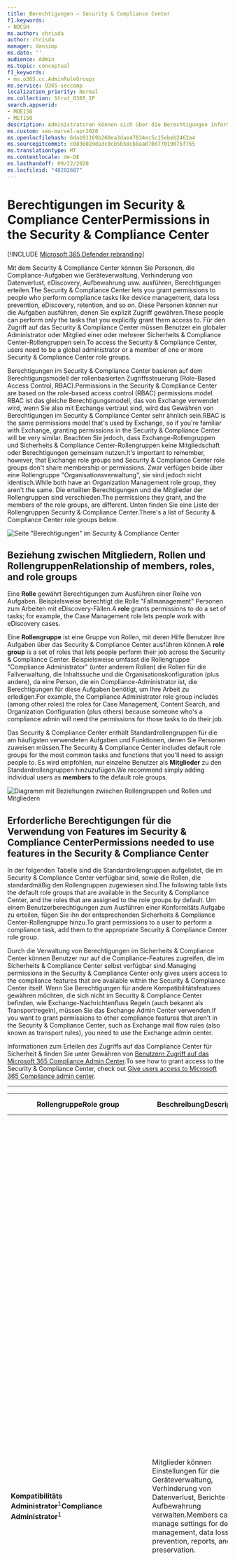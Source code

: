 ```yaml
---
title: Berechtigungen – Security & Compliance Center
f1.keywords:
- NOCSH
ms.author: chrisda
author: chrisda
manager: dansimp
ms.date: ''
audience: Admin
ms.topic: conceptual
f1_keywords:
- ms.o365.cc.AdminRoleGroups
ms.service: O365-seccomp
localization_priority: Normal
ms.collection: Strat_O365_IP
search.appverid:
- MOE150
- MET150
description: Administratoren können sich über die Berechtigungen informieren, die im Security & Compliance Center in Microsoft 365 zur Verfügung stehen.
ms.custom: seo-marvel-apr2020
ms.openlocfilehash: 6dab91169b260ea3dae47034ec5c15ebeb2462a4
ms.sourcegitcommit: c083602dda3cdcb5b58cb8aa070d77019075f765
ms.translationtype: MT
ms.contentlocale: de-DE
ms.lasthandoff: 09/22/2020
ms.locfileid: "48202687"
---
```

# <a name="permissions-in-the-security--compliance-center"></a><span data-ttu-id="cb545-103">Berechtigungen im Security & Compliance Center</span><span class="sxs-lookup"><span data-stu-id="cb545-103">Permissions in the Security & Compliance Center</span></span>

[!INCLUDE [Microsoft 365 Defender rebranding](../includes/microsoft-defender-for-office.md)]


<span data-ttu-id="cb545-104">Mit dem Security & Compliance Center können Sie Personen, die Compliance-Aufgaben wie Geräteverwaltung, Verhinderung von Datenverlust, eDiscovery, Aufbewahrung usw. ausführen, Berechtigungen erteilen.</span><span class="sxs-lookup"><span data-stu-id="cb545-104">The Security & Compliance Center lets you grant permissions to people who perform compliance tasks like device management, data loss prevention, eDiscovery, retention, and so on.</span></span> <span data-ttu-id="cb545-105">Diese Personen können nur die Aufgaben ausführen, denen Sie explizit Zugriff gewähren.</span><span class="sxs-lookup"><span data-stu-id="cb545-105">These people can perform only the tasks that you explicitly grant them access to.</span></span> <span data-ttu-id="cb545-106">Für den Zugriff auf das Security & Compliance Center müssen Benutzer ein globaler Administrator oder Mitglied einer oder mehrerer Sicherheits & Compliance Center-Rollengruppen sein.</span><span class="sxs-lookup"><span data-stu-id="cb545-106">To access the Security & Compliance Center, users need to be a global administrator or a member of one or more Security & Compliance Center role groups.</span></span>

<span data-ttu-id="cb545-107">Berechtigungen im Security & Compliance Center basieren auf dem Berechtigungsmodell der rollenbasierten Zugriffssteuerung (Role-Based Access Control, RBAC).</span><span class="sxs-lookup"><span data-stu-id="cb545-107">Permissions in the Security & Compliance Center are based on the role-based access control (RBAC) permissions model.</span></span> <span data-ttu-id="cb545-108">RBAC ist das gleiche Berechtigungsmodell, das von Exchange verwendet wird, wenn Sie also mit Exchange vertraut sind, wird das Gewähren von Berechtigungen im Security & Compliance Center sehr ähnlich sein.</span><span class="sxs-lookup"><span data-stu-id="cb545-108">RBAC is the same permissions model that's used by Exchange, so if you're familiar with Exchange, granting permissions in the Security & Compliance Center will be very similar.</span></span> <span data-ttu-id="cb545-109">Beachten Sie jedoch, dass Exchange-Rollengruppen und Sicherheits & Compliance Center-Rollengruppen keine Mitgliedschaft oder Berechtigungen gemeinsam nutzen.</span><span class="sxs-lookup"><span data-stu-id="cb545-109">It's important to remember, however, that Exchange role groups and Security & Compliance Center role groups don't share membership or permissions.</span></span> <span data-ttu-id="cb545-110">Zwar verfügen beide über eine Rollengruppe "Organisationsverwaltung", sie sind jedoch nicht identisch.</span><span class="sxs-lookup"><span data-stu-id="cb545-110">While both have an Organization Management role group, they aren't the same.</span></span> <span data-ttu-id="cb545-111">Die erteilten Berechtigungen und die Mitglieder der Rollengruppen sind verschieden.</span><span class="sxs-lookup"><span data-stu-id="cb545-111">The permissions they grant, and the members of the role groups, are different.</span></span> <span data-ttu-id="cb545-112">Unten finden Sie eine Liste der Rollengruppen Security & Compliance Center.</span><span class="sxs-lookup"><span data-stu-id="cb545-112">There's a list of Security & Compliance Center role groups below.</span></span>

![Seite "Berechtigungen" im Security & Compliance Center](../../media/992c20ca-e82e-497c-9c8d-6fab212deb80.png)

## <a name="relationship-of-members-roles-and-role-groups"></a><span data-ttu-id="cb545-114">Beziehung zwischen Mitgliedern, Rollen und Rollengruppen</span><span class="sxs-lookup"><span data-stu-id="cb545-114">Relationship of members, roles, and role groups</span></span>

<span data-ttu-id="cb545-115">Eine **Rolle** gewährt Berechtigungen zum Ausführen einer Reihe von Aufgaben. Beispielsweise berechtigt die Rolle "Fallmanagement" Personen zum Arbeiten mit eDiscovery-Fällen.</span><span class="sxs-lookup"><span data-stu-id="cb545-115">A **role** grants permissions to do a set of tasks; for example, the Case Management role lets people work with eDiscovery cases.</span></span>

<span data-ttu-id="cb545-116">Eine **Rollengruppe** ist eine Gruppe von Rollen, mit deren Hilfe Benutzer ihre Aufgaben über das Security & Compliance Center ausführen können.</span><span class="sxs-lookup"><span data-stu-id="cb545-116">A **role group** is a set of roles that lets people perform their job across the Security & Compliance Center.</span></span> <span data-ttu-id="cb545-117">Beispielsweise umfasst die Rollengruppe "Compliance Administrator" (unter anderem Rollen) die Rollen für die Fallverwaltung, die Inhaltssuche und die Organisationskonfiguration (plus andere), da eine Person, die ein Compliance-Administrator ist, die Berechtigungen für diese Aufgaben benötigt, um Ihre Arbeit zu erledigen.</span><span class="sxs-lookup"><span data-stu-id="cb545-117">For example, the Compliance Administrator role group includes (among other roles) the roles for Case Management, Content Search, and Organization Configuration (plus others) because someone who's a compliance admin will need the permissions for those tasks to do their job.</span></span>

<span data-ttu-id="cb545-118">Das Security & Compliance Center enthält Standardrollengruppen für die am häufigsten verwendeten Aufgaben und Funktionen, denen Sie Personen zuweisen müssen.</span><span class="sxs-lookup"><span data-stu-id="cb545-118">The Security & Compliance Center includes default role groups for the most common tasks and functions that you'll need to assign people to.</span></span> <span data-ttu-id="cb545-119">Es wird empfohlen, nur einzelne Benutzer als **Mitglieder** zu den Standardrollengruppen hinzuzufügen.</span><span class="sxs-lookup"><span data-stu-id="cb545-119">We recommend simply adding individual users as **members** to the default role groups.</span></span>

![Diagramm mit Beziehungen zwischen Rollengruppen und Rollen und Mitgliedern](../../media/2a16d200-968c-4755-98ec-f1862d58cb8b.png)

## <a name="permissions-needed-to-use-features-in-the-security--compliance-center"></a><span data-ttu-id="cb545-121">Erforderliche Berechtigungen für die Verwendung von Features im Security & Compliance Center</span><span class="sxs-lookup"><span data-stu-id="cb545-121">Permissions needed to use features in the Security & Compliance Center</span></span>

<span data-ttu-id="cb545-122">In der folgenden Tabelle sind die Standardrollengruppen aufgelistet, die im Security & Compliance Center verfügbar sind, sowie die Rollen, die standardmäßig den Rollengruppen zugewiesen sind.</span><span class="sxs-lookup"><span data-stu-id="cb545-122">The following table lists the default role groups that are available in the Security & Compliance Center, and the roles that are assigned to the role groups by default.</span></span> <span data-ttu-id="cb545-123">Um einem Benutzerberechtigungen zum Ausführen einer Konformitäts Aufgabe zu erteilen, fügen Sie ihn der entsprechenden Sicherheits & Compliance Center-Rollengruppe hinzu.</span><span class="sxs-lookup"><span data-stu-id="cb545-123">To grant permissions to a user to perform a compliance task, add them to the appropriate Security & Compliance Center role group.</span></span>

<span data-ttu-id="cb545-124">Durch die Verwaltung von Berechtigungen im Sicherheits & Compliance Center können Benutzer nur auf die Compliance-Features zugreifen, die im Sicherheits & Compliance Center selbst verfügbar sind.</span><span class="sxs-lookup"><span data-stu-id="cb545-124">Managing permissions in the Security & Compliance Center only gives users access to the compliance features that are available within the Security & Compliance Center itself.</span></span> <span data-ttu-id="cb545-125">Wenn Sie Berechtigungen für andere Kompatibilitätsfeatures gewähren möchten, die sich nicht im Security & Compliance Center befinden, wie Exchange-Nachrichtenfluss Regeln (auch bekannt als Transportregeln), müssen Sie das Exchange Admin Center verwenden.</span><span class="sxs-lookup"><span data-stu-id="cb545-125">If you want to grant permissions to other compliance features that aren't in the Security & Compliance Center, such as Exchange mail flow rules (also known as transport rules), you need to use the Exchange admin center.</span></span>

<span data-ttu-id="cb545-126">Informationen zum Erteilen des Zugriffs auf das Compliance Center für Sicherheit & finden Sie unter Gewähren von [Benutzern Zugriff auf das Microsoft 365 Compliance Admin Center](grant-access-to-the-security-and-compliance-center.md).</span><span class="sxs-lookup"><span data-stu-id="cb545-126">To see how to grant access to the Security & Compliance Center, check out [Give users access to Microsoft 365 Compliance admin center](grant-access-to-the-security-and-compliance-center.md).</span></span>

****

|<span data-ttu-id="cb545-127">Rollengruppe</span><span class="sxs-lookup"><span data-stu-id="cb545-127">Role group</span></span>|<span data-ttu-id="cb545-128">Beschreibung</span><span class="sxs-lookup"><span data-stu-id="cb545-128">Description</span></span>|<span data-ttu-id="cb545-129">Zugewiesene Standardrollen</span><span class="sxs-lookup"><span data-stu-id="cb545-129">Default roles assigned</span></span>|
|---|---|---|
|<span data-ttu-id="cb545-130">**Kompatibilitäts Administrator**<sup>1</sup></span><span class="sxs-lookup"><span data-stu-id="cb545-130">**Compliance Administrator**<sup>1</sup></span></span>|<span data-ttu-id="cb545-131">Mitglieder können Einstellungen für die Geräteverwaltung, Verhinderung von Datenverlust, Berichte und Aufbewahrung verwalten.</span><span class="sxs-lookup"><span data-stu-id="cb545-131">Members can manage settings for device management, data loss prevention, reports, and preservation.</span></span>|<span data-ttu-id="cb545-132">Fallverwaltung</span><span class="sxs-lookup"><span data-stu-id="cb545-132">Case Management</span></span> <br/><br/> <span data-ttu-id="cb545-133">Communication Compliance-Administrator</span><span class="sxs-lookup"><span data-stu-id="cb545-133">Communication Compliance Admin</span></span> <br/><br/> <span data-ttu-id="cb545-134">Kompatibilitätsanalyse für Kommunikation</span><span class="sxs-lookup"><span data-stu-id="cb545-134">Communication Compliance Analysis</span></span> <br/><br/> <span data-ttu-id="cb545-135">Kommunikation Compliance Case Management</span><span class="sxs-lookup"><span data-stu-id="cb545-135">Communication Compliance Case Management</span></span> <br/><br/> <span data-ttu-id="cb545-136">Untersuchung der Kommunikations Konformität</span><span class="sxs-lookup"><span data-stu-id="cb545-136">Communication Compliance Investigation</span></span> <br/><br/> <span data-ttu-id="cb545-137">Communication Compliance Viewer</span><span class="sxs-lookup"><span data-stu-id="cb545-137">Communication Compliance Viewer</span></span> <br/><br/> <span data-ttu-id="cb545-138">Feedback Anbieter für Datenklassifikation</span><span class="sxs-lookup"><span data-stu-id="cb545-138">Data Classification Feedback Provider</span></span> <br/><br/> <span data-ttu-id="cb545-139">Feedback Prüfer für die Datenklassifizierung</span><span class="sxs-lookup"><span data-stu-id="cb545-139">Data Classification Feedback Reviewer</span></span> <br/><br/> <span data-ttu-id="cb545-140">Daten Ermittlungsverwaltung</span><span class="sxs-lookup"><span data-stu-id="cb545-140">Data Investigation Management</span></span> <br/><br/> <span data-ttu-id="cb545-141">Complianceadministrator</span><span class="sxs-lookup"><span data-stu-id="cb545-141">Compliance Administrator</span></span> <br/><br/> <span data-ttu-id="cb545-142">Compliance-Suche</span><span class="sxs-lookup"><span data-stu-id="cb545-142">Compliance Search</span></span> <br/><br/> <span data-ttu-id="cb545-143">Geräteverwaltung</span><span class="sxs-lookup"><span data-stu-id="cb545-143">Device Management</span></span> <br/><br/> <span data-ttu-id="cb545-144">Dispositionsverwaltung</span><span class="sxs-lookup"><span data-stu-id="cb545-144">Disposition Management</span></span> <br/><br/> <span data-ttu-id="cb545-145">DLP-Konformitätsverwaltung</span><span class="sxs-lookup"><span data-stu-id="cb545-145">DLP Compliance Management</span></span> <br/><br/> <span data-ttu-id="cb545-146">Hold</span><span class="sxs-lookup"><span data-stu-id="cb545-146">Hold</span></span> <br/><br/> <span data-ttu-id="cb545-147">IB-Compliance-Management</span><span class="sxs-lookup"><span data-stu-id="cb545-147">IB Compliance Management</span></span> <br/><br/> <span data-ttu-id="cb545-148">Benachrichtigungen verwalten</span><span class="sxs-lookup"><span data-stu-id="cb545-148">Manage Alerts</span></span> <br/><br/> <span data-ttu-id="cb545-149">Organisationskonfiguration</span><span class="sxs-lookup"><span data-stu-id="cb545-149">Organization Configuration</span></span> <br/><br/> <span data-ttu-id="cb545-150">RecordManagement</span><span class="sxs-lookup"><span data-stu-id="cb545-150">RecordManagement</span></span> <br/><br/> <span data-ttu-id="cb545-151">Aufbewahrungsverwaltung</span><span class="sxs-lookup"><span data-stu-id="cb545-151">Retention Management</span></span> <br/><br/> <span data-ttu-id="cb545-152">Überwachungsprotokolle nur anzeigen</span><span class="sxs-lookup"><span data-stu-id="cb545-152">View-Only Audit Logs</span></span> <br/><br/> <span data-ttu-id="cb545-153">Geräteverwaltung mit Ansichts Schutz</span><span class="sxs-lookup"><span data-stu-id="cb545-153">View-Only Device Management</span></span> <br/><br/> <span data-ttu-id="cb545-154">DLP-Konformitätsverwaltung mit Ansichts Schutz</span><span class="sxs-lookup"><span data-stu-id="cb545-154">View-Only DLP Compliance Management</span></span> <br/><br/> <span data-ttu-id="cb545-155">Compliance-Management für die Anzeige von IB</span><span class="sxs-lookup"><span data-stu-id="cb545-155">View-Only IB Compliance Management</span></span> <br/><br/> <span data-ttu-id="cb545-156">Benachrichtigungen nur anzeigen verwalten</span><span class="sxs-lookup"><span data-stu-id="cb545-156">View-Only Manage Alerts</span></span> <br/><br/> <span data-ttu-id="cb545-157">Schreibgeschützte Empfänger</span><span class="sxs-lookup"><span data-stu-id="cb545-157">View-Only Recipients</span></span> <br/><br/> <span data-ttu-id="cb545-158">Datensatzverwaltung mit Ansichts Schutz</span><span class="sxs-lookup"><span data-stu-id="cb545-158">View-Only Record Management</span></span> <br/><br/> <span data-ttu-id="cb545-159">Aufbewahrungsverwaltung mit Ansichts Schutz</span><span class="sxs-lookup"><span data-stu-id="cb545-159">View-Only Retention Management</span></span> <br/><br/> |
|<span data-ttu-id="cb545-160">**Kompatibilitätsdaten Administrator**</span><span class="sxs-lookup"><span data-stu-id="cb545-160">**Compliance Data Administrator**</span></span>|<span data-ttu-id="cb545-161">Mitglieder können Einstellungen für die Geräteverwaltung, Datenschutz, Verhinderung von Datenverlust, Berichte und Aufbewahrung verwalten.</span><span class="sxs-lookup"><span data-stu-id="cb545-161">Members can manage settings for device management, data protection, data loss prevention, reports, and preservation.</span></span>|<span data-ttu-id="cb545-162">Complianceadministrator</span><span class="sxs-lookup"><span data-stu-id="cb545-162">Compliance Administrator</span></span> <br/><br/> <span data-ttu-id="cb545-163">Compliance-Suche</span><span class="sxs-lookup"><span data-stu-id="cb545-163">Compliance Search</span></span> <br/><br/> <span data-ttu-id="cb545-164">Geräteverwaltung</span><span class="sxs-lookup"><span data-stu-id="cb545-164">Device Management</span></span> <br/><br/> <span data-ttu-id="cb545-165">DLP-Konformitätsverwaltung</span><span class="sxs-lookup"><span data-stu-id="cb545-165">DLP Compliance Management</span></span> <br/><br/> <span data-ttu-id="cb545-166">Dispositionsverwaltung</span><span class="sxs-lookup"><span data-stu-id="cb545-166">Disposition Management</span></span> <br/><br/> <span data-ttu-id="cb545-167">IB-Compliance-Management</span><span class="sxs-lookup"><span data-stu-id="cb545-167">IB Compliance Management</span></span> <br/><br/> <span data-ttu-id="cb545-168">Benachrichtigungen verwalten</span><span class="sxs-lookup"><span data-stu-id="cb545-168">Manage Alerts</span></span> <br/><br/> <span data-ttu-id="cb545-169">Organisationskonfiguration</span><span class="sxs-lookup"><span data-stu-id="cb545-169">Organization Configuration</span></span> <br/><br/> <span data-ttu-id="cb545-170">RecordManagement</span><span class="sxs-lookup"><span data-stu-id="cb545-170">RecordManagement</span></span> <br/><br/> <span data-ttu-id="cb545-171">Aufbewahrungsverwaltung</span><span class="sxs-lookup"><span data-stu-id="cb545-171">Retention Management</span></span> <br/><br/> <span data-ttu-id="cb545-172">Vertraulichkeits Bezeichnung-Administrator</span><span class="sxs-lookup"><span data-stu-id="cb545-172">Sensitivity Label Administrator</span></span> <br/><br/> <span data-ttu-id="cb545-173">Überwachungsprotokolle nur anzeigen</span><span class="sxs-lookup"><span data-stu-id="cb545-173">View-Only Audit Logs</span></span> <br/><br/> <span data-ttu-id="cb545-174">Geräteverwaltung mit Ansichts Schutz</span><span class="sxs-lookup"><span data-stu-id="cb545-174">View-Only Device Management</span></span> <br/><br/> <span data-ttu-id="cb545-175">DLP-Konformitätsverwaltung mit Ansichts Schutz</span><span class="sxs-lookup"><span data-stu-id="cb545-175">View-Only DLP Compliance Management</span></span> <br/><br/> <span data-ttu-id="cb545-176">Compliance-Management für die Anzeige von IB</span><span class="sxs-lookup"><span data-stu-id="cb545-176">View-Only IB Compliance Management</span></span> <br/><br/> <span data-ttu-id="cb545-177">Benachrichtigungen nur anzeigen verwalten</span><span class="sxs-lookup"><span data-stu-id="cb545-177">View-Only Manage Alerts</span></span> <br/><br/> <span data-ttu-id="cb545-178">Schreibgeschützte Empfänger</span><span class="sxs-lookup"><span data-stu-id="cb545-178">View-Only Recipients</span></span> <br/><br/> <span data-ttu-id="cb545-179">Datensatzverwaltung mit Ansichts Schutz</span><span class="sxs-lookup"><span data-stu-id="cb545-179">View-Only Record Management</span></span> <br/><br/> <span data-ttu-id="cb545-180">Aufbewahrungsverwaltung mit Ansichts Schutz</span><span class="sxs-lookup"><span data-stu-id="cb545-180">View-Only Retention Management</span></span>|
|<span data-ttu-id="cb545-181">**Inhalts-Explorer-Inhaltsanzeige**</span><span class="sxs-lookup"><span data-stu-id="cb545-181">**Content Explorer Content Viewer**</span></span>|<span data-ttu-id="cb545-182">Zeigen Sie die Inhaltsdateien im Inhalts-Explorer an.</span><span class="sxs-lookup"><span data-stu-id="cb545-182">View the contents files in Content explorer.</span></span>|<span data-ttu-id="cb545-183">Daten Klassifizierungs-Inhaltsanzeige</span><span class="sxs-lookup"><span data-stu-id="cb545-183">Data Classification Content Viewer</span></span>|
|<span data-ttu-id="cb545-184">**Inhalts-Explorer-Listenanzeige**</span><span class="sxs-lookup"><span data-stu-id="cb545-184">**Content Explorer List Viewer**</span></span>|<span data-ttu-id="cb545-185">Zeigen Sie alle Elemente im Inhalts-Explorer nur im Listenformat an.</span><span class="sxs-lookup"><span data-stu-id="cb545-185">View all items in Content explorer in list format only.</span></span>|<span data-ttu-id="cb545-186">Listenanzeige für Datenklassifizierung</span><span class="sxs-lookup"><span data-stu-id="cb545-186">Data Classification List Viewer</span></span>|
|<span data-ttu-id="cb545-187">**Data Investigator**</span><span class="sxs-lookup"><span data-stu-id="cb545-187">**Data Investigator**</span></span>|<span data-ttu-id="cb545-188">Mitglieder können Suchvorgänge für Postfächer, SharePoint-Websites und OneDrive-Konten durchführen.</span><span class="sxs-lookup"><span data-stu-id="cb545-188">Members can perform searches on mailboxes, SharePoint sites, and OneDrive accounts.</span></span>|<span data-ttu-id="cb545-189">Kommunikation</span><span class="sxs-lookup"><span data-stu-id="cb545-189">Communication</span></span> <br/><br/> <span data-ttu-id="cb545-190">Compliance-Suche</span><span class="sxs-lookup"><span data-stu-id="cb545-190">Compliance Search</span></span> <br/><br/> <span data-ttu-id="cb545-191">Custodian</span><span class="sxs-lookup"><span data-stu-id="cb545-191">Custodian</span></span> <br/><br/> <span data-ttu-id="cb545-192">Daten Ermittlungsverwaltung</span><span class="sxs-lookup"><span data-stu-id="cb545-192">Data Investigation Management</span></span> <br/><br/> <span data-ttu-id="cb545-193">Exportieren</span><span class="sxs-lookup"><span data-stu-id="cb545-193">Export</span></span><br/><br/> <span data-ttu-id="cb545-194">Vorschau</span><span class="sxs-lookup"><span data-stu-id="cb545-194">Preview</span></span> <br/><br/> <span data-ttu-id="cb545-195">RMS-Entschlüsselung</span><span class="sxs-lookup"><span data-stu-id="cb545-195">RMS Decrypt</span></span> <br/><br/> <span data-ttu-id="cb545-196">Überprüfung</span><span class="sxs-lookup"><span data-stu-id="cb545-196">Review</span></span><br/><br/> <span data-ttu-id="cb545-197">Suchen und löschen</span><span class="sxs-lookup"><span data-stu-id="cb545-197">Search And Purge</span></span>|
|<span data-ttu-id="cb545-198">**eDiscovery-Manager**</span><span class="sxs-lookup"><span data-stu-id="cb545-198">**eDiscovery Manager**</span></span>|<span data-ttu-id="cb545-199">Mitglieder können Suchvorgänge durchführen und Postfächer, SharePoint Online-Websites und OneDrive for Business-Orte im In-Situ-Speicher platzieren.</span><span class="sxs-lookup"><span data-stu-id="cb545-199">Members can perform searches and place holds on mailboxes, SharePoint Online sites, and OneDrive for Business locations.</span></span> <span data-ttu-id="cb545-200">Mitglieder können auch eDiscovery-Fälle erstellen und verwalten, Mitglieder zu einem Fall hinzufügen und entfernen, Inhalts Suchvorgänge für einen Fall erstellen und bearbeiten sowie auf Falldaten in Advanced eDiscovery zugreifen.</span><span class="sxs-lookup"><span data-stu-id="cb545-200">Members can also create and manage eDiscovery cases, add and remove members to a case, create and edit Content Searches associated with a case, and access case data in Advanced eDiscovery.</span></span> <br/><br/> <span data-ttu-id="cb545-201">Ein eDiscovery-Administrator ist Mitglied der Rollengruppe "eDiscovery-Manager", der zusätzliche Berechtigungen zugewiesen wurden.</span><span class="sxs-lookup"><span data-stu-id="cb545-201">An eDiscovery Administrator is a member of the eDiscovery Manager role group who has been assigned additional permissions.</span></span> <span data-ttu-id="cb545-202">Zusätzlich zu den Aufgaben, die ein eDiscovery-Manager ausführen kann, kann ein eDiscovery-Administrator Folgendes tun:</span><span class="sxs-lookup"><span data-stu-id="cb545-202">In addition to the tasks that an eDiscovery Manager can perform, an eDiscovery Administrator can:</span></span><ul><li><span data-ttu-id="cb545-203">Anzeigen aller eDiscovery-Fälle in der Organisation.</span><span class="sxs-lookup"><span data-stu-id="cb545-203">View all eDiscovery cases in the organization.</span></span></li><li><span data-ttu-id="cb545-204">Verwalten von eDiscovery-Fällen, nachdem sie sich selbst als Fallmitglied hinzugefügt haben.</span><span class="sxs-lookup"><span data-stu-id="cb545-204">Manage any eDiscovery case after they add themselves as a member of the case.</span></span></li></ul> <br/> <span data-ttu-id="cb545-205">Der Hauptunterschied zwischen einem eDiscovery-Manager und einem eDiscovery-Administrator besteht darin, dass ein eDiscovery-Administrator auf alle Fälle zugreifen kann, die auf der Seite **eDiscovery-Fälle** im Security & Compliance Center aufgeführt sind.</span><span class="sxs-lookup"><span data-stu-id="cb545-205">The primary difference between an eDiscovery Manager and an eDiscovery Administrator is that an eDiscovery Administrator can access all cases that are listed on the **eDiscovery cases** page in the Security & Compliance Center.</span></span> <span data-ttu-id="cb545-206">Ein eDiscovery-Manager kann nur auf die von Ihnen erstellten Fälle oder auf Fälle, in denen Sie Mitglied sind, zugreifen.</span><span class="sxs-lookup"><span data-stu-id="cb545-206">An eDiscovery manager can only access the cases they created or cases they are a member of.</span></span> <span data-ttu-id="cb545-207">Weitere Informationen zum Erstellen eines eDiscovery-Administrators für einen Benutzer finden Sie unter [Zuweisen von eDiscovery-Berechtigungen im Security & Compliance Center](../../compliance/assign-ediscovery-permissions.md).</span><span class="sxs-lookup"><span data-stu-id="cb545-207">For more information about making a user an eDiscovery Administrator, see [Assign eDiscovery permissions in the Security & Compliance Center](../../compliance/assign-ediscovery-permissions.md).</span></span>|<span data-ttu-id="cb545-208">Fallverwaltung</span><span class="sxs-lookup"><span data-stu-id="cb545-208">Case Management</span></span> <br/><br/> <span data-ttu-id="cb545-209">Kommunikation</span><span class="sxs-lookup"><span data-stu-id="cb545-209">Communication</span></span> <br/><br/> <span data-ttu-id="cb545-210">Compliance-Suche</span><span class="sxs-lookup"><span data-stu-id="cb545-210">Compliance Search</span></span> <br/><br/> <span data-ttu-id="cb545-211">Custodian</span><span class="sxs-lookup"><span data-stu-id="cb545-211">Custodian</span></span> <br/><br/> <span data-ttu-id="cb545-212">Exportieren</span><span class="sxs-lookup"><span data-stu-id="cb545-212">Export</span></span> <br/><br/> <span data-ttu-id="cb545-213">Hold</span><span class="sxs-lookup"><span data-stu-id="cb545-213">Hold</span></span> <br/><br/> <span data-ttu-id="cb545-214">Vorschau</span><span class="sxs-lookup"><span data-stu-id="cb545-214">Preview</span></span> <br/><br/> <span data-ttu-id="cb545-215">RMS-Entschlüsselung</span><span class="sxs-lookup"><span data-stu-id="cb545-215">RMS Decrypt</span></span> <br/><br/> <span data-ttu-id="cb545-216">Überprüfung</span><span class="sxs-lookup"><span data-stu-id="cb545-216">Review</span></span>|
|<span data-ttu-id="cb545-217">**Globaler Leser**</span><span class="sxs-lookup"><span data-stu-id="cb545-217">**Global Reader**</span></span>|<span data-ttu-id="cb545-218">Mitglieder verfügen über schreibgeschützten Zugriff auf Berichte, Warnungen und können alle Konfigurationen und Einstellungen anzeigen.</span><span class="sxs-lookup"><span data-stu-id="cb545-218">Members have read-only access to reports, alerts, and can see all the configuration and settings.</span></span><br/><br/> <span data-ttu-id="cb545-219">Der Hauptunterschied zwischen dem globalen Leser und dem Sicherheits Leser besteht darin, dass ein globaler Leser auf die **Konfiguration und die Einstellungen**zugreifen kann.</span><span class="sxs-lookup"><span data-stu-id="cb545-219">The primary difference between Global Reader and Security Reader is that a Global Reader can access **configuration and settings**.</span></span>|<span data-ttu-id="cb545-220">Sicherheitsleseberechtigter</span><span class="sxs-lookup"><span data-stu-id="cb545-220">Security Reader</span></span> <br/><br/> <span data-ttu-id="cb545-221">Empfindlichkeits Beschriftungs Leser</span><span class="sxs-lookup"><span data-stu-id="cb545-221">Sensitivity Label Reader</span></span> <br/><br/> <span data-ttu-id="cb545-222">Service Assurance-Ansicht</span><span class="sxs-lookup"><span data-stu-id="cb545-222">Service Assurance View</span></span> <br/><br/> <span data-ttu-id="cb545-223">Überwachungsprotokolle nur anzeigen</span><span class="sxs-lookup"><span data-stu-id="cb545-223">View-Only Audit Logs</span></span> <br/><br/> <span data-ttu-id="cb545-224">Geräteverwaltung mit Ansichts Schutz</span><span class="sxs-lookup"><span data-stu-id="cb545-224">View-Only Device Management</span></span> <br/><br/> <span data-ttu-id="cb545-225">DLP-Konformitätsverwaltung mit Ansichts Schutz</span><span class="sxs-lookup"><span data-stu-id="cb545-225">View-Only DLP Compliance Management</span></span> <br/><br/> <span data-ttu-id="cb545-226">Compliance-Management für die Anzeige von IB</span><span class="sxs-lookup"><span data-stu-id="cb545-226">View-Only IB Compliance Management</span></span> <br/><br/> <span data-ttu-id="cb545-227">Benachrichtigungen nur anzeigen verwalten</span><span class="sxs-lookup"><span data-stu-id="cb545-227">View-Only Manage Alerts</span></span> <br/><br/> <span data-ttu-id="cb545-228">Schreibgeschützte Empfänger</span><span class="sxs-lookup"><span data-stu-id="cb545-228">View-Only Recipients</span></span> <br/><br/> <span data-ttu-id="cb545-229">Datensatzverwaltung mit Ansichts Schutz</span><span class="sxs-lookup"><span data-stu-id="cb545-229">View-Only Record Management</span></span> <br/><br/> <span data-ttu-id="cb545-230">Aufbewahrungsverwaltung mit Ansichts Schutz</span><span class="sxs-lookup"><span data-stu-id="cb545-230">View-Only Retention Management</span></span>|
|<span data-ttu-id="cb545-231">**Insider Risiko Management**</span><span class="sxs-lookup"><span data-stu-id="cb545-231">**Insider Risk Management**</span></span>|<span data-ttu-id="cb545-232">Verwenden Sie diese Rollengruppe zum Verwalten des Risikomanagements für Ihr Unternehmen in einer einzigen Gruppe.</span><span class="sxs-lookup"><span data-stu-id="cb545-232">Use this role group to manage insider risk management for your organization in a single group.</span></span> <span data-ttu-id="cb545-233">Wenn Sie alle Benutzerkonten für designierte Administratoren, Analytiker und Prüfer hinzufügen, können Sie Berechtigungen für das Insider-Risikomanagement in einer einzigen Gruppe konfigurieren.</span><span class="sxs-lookup"><span data-stu-id="cb545-233">By adding all user accounts for designated administrators, analysts, and investigators, you can configure insider risk management permissions in a single group.</span></span> <span data-ttu-id="cb545-234">Diese Rollengruppe enthält alle Berechtigungsrollen für Insider-Risikomanagement.</span><span class="sxs-lookup"><span data-stu-id="cb545-234">This role group contains all the insider risk management permission roles.</span></span> <span data-ttu-id="cb545-235">Dies ist die einfachste Möglichkeit, den Einstieg in das Insider-Risikomanagement schnell zu finden und eignet sich gut für Unternehmen, die keine separaten Berechtigungen benötigen, die für getrennte Benutzergruppen definiert sind.</span><span class="sxs-lookup"><span data-stu-id="cb545-235">This is the easiest way to quickly get started with insider risk management and is a good fit for organizations that do not need separate permissions defined for separate groups of users.</span></span>|<span data-ttu-id="cb545-236">Fallverwaltung</span><span class="sxs-lookup"><span data-stu-id="cb545-236">Case Management</span></span> <br/><br/> <span data-ttu-id="cb545-237">Insider Risk Management-Administrator</span><span class="sxs-lookup"><span data-stu-id="cb545-237">Insider Risk Management Admin</span></span> <br/><br/> <span data-ttu-id="cb545-238">Analyse des Insider Risikomanagements</span><span class="sxs-lookup"><span data-stu-id="cb545-238">Insider Risk Management Analysis</span></span> <br/><br/> <span data-ttu-id="cb545-239">Untersuchung des Insider Risikomanagements</span><span class="sxs-lookup"><span data-stu-id="cb545-239">Insider Risk Management Investigation</span></span> <br/><br/> <span data-ttu-id="cb545-240">Insider Risk Management-temporärer Beitrag</span><span class="sxs-lookup"><span data-stu-id="cb545-240">Insider Risk Management Temporary contribution</span></span>|
|<span data-ttu-id="cb545-241">**Insider Risk Management-Administratoren**</span><span class="sxs-lookup"><span data-stu-id="cb545-241">**Insider Risk Management Admins**</span></span>|<span data-ttu-id="cb545-242">Verwenden Sie diese Rollengruppe, um zunächst das Insider Risikomanagement zu konfigurieren und später Insider Risiko Administratoren in eine definierte Gruppe zu unter trennen.</span><span class="sxs-lookup"><span data-stu-id="cb545-242">Use this role group to initially configure insider risk management and later to segregate insider risk administrators into a defined group.</span></span> <span data-ttu-id="cb545-243">Benutzer in dieser Rollengruppe können Verwaltungsrichtlinien, globale Einstellungen und Rollengruppenzuweisungen für Insiderrisiken erstellen, lesen, aktualisieren und löschen.</span><span class="sxs-lookup"><span data-stu-id="cb545-243">Users in this role group can create, read, update, and delete insider risk management policies, global settings, and role group assignments.</span></span>|<span data-ttu-id="cb545-244">Fallverwaltung</span><span class="sxs-lookup"><span data-stu-id="cb545-244">Case Management</span></span> <br/><br/> <span data-ttu-id="cb545-245">Insider Risk Management-Administrator</span><span class="sxs-lookup"><span data-stu-id="cb545-245">Insider Risk Management Admin</span></span>|
|<span data-ttu-id="cb545-246">**Insider Risk Management Analysten**</span><span class="sxs-lookup"><span data-stu-id="cb545-246">**Insider Risk Management Analysts**</span></span>|<span data-ttu-id="cb545-247">Verwenden Sie diese Gruppe, um Benutzern Berechtigungen zuzuweisen, die als Analysten im Falle eines Insiderrisikos fungieren.</span><span class="sxs-lookup"><span data-stu-id="cb545-247">Use this group to assign permissions to users that will act as insider risk case analysts.</span></span> <span data-ttu-id="cb545-248">Benutzer in dieser Rollengruppe können auf alle Warnungs-, Falll- und Benachrichtigungsvorlagen für Insiderrisiken zugreifen.</span><span class="sxs-lookup"><span data-stu-id="cb545-248">Users in this role group can access all insider risk management alerts, cases, and notices templates.</span></span> <span data-ttu-id="cb545-249">Sie könne nicht auf den Inhalts-Explorer für Insider-Risiken zugreifen.</span><span class="sxs-lookup"><span data-stu-id="cb545-249">They cannot access the insider risk Content Explorer.</span></span>|<span data-ttu-id="cb545-250">Fallverwaltung</span><span class="sxs-lookup"><span data-stu-id="cb545-250">Case Management</span></span> <br/><br/> <span data-ttu-id="cb545-251">Analyse des Insider Risikomanagements</span><span class="sxs-lookup"><span data-stu-id="cb545-251">Insider Risk Management Analysis</span></span>|
|<span data-ttu-id="cb545-252">**Insider Risk Management Investigators**</span><span class="sxs-lookup"><span data-stu-id="cb545-252">**Insider Risk Management Investigators**</span></span>|<span data-ttu-id="cb545-253">Verwenden Sie diese Gruppe, um Benutzern Berechtigungen zuzuweisen, die als Datenprüfer für Insiderrisiken fungieren.</span><span class="sxs-lookup"><span data-stu-id="cb545-253">Use this group to assign permissions to users that will act as insider risk data investigators.</span></span> <span data-ttu-id="cb545-254">Benutzer in dieser Rollengruppe können auf alle Warnungs-, Falll- und Benachrichtigungsvorlagen für Insiderrisiken sowie auf den Inhalts-Explorer für alle Fälle zugreifen.</span><span class="sxs-lookup"><span data-stu-id="cb545-254">Users in this role group can access all insider risk management alerts, cases, notices templates, and the Content Explorer for all cases.</span></span>|<span data-ttu-id="cb545-255">Fallverwaltung</span><span class="sxs-lookup"><span data-stu-id="cb545-255">Case Management</span></span> <br/><br/> <span data-ttu-id="cb545-256">Untersuchung des Insider Risikomanagements</span><span class="sxs-lookup"><span data-stu-id="cb545-256">Insider Risk Management Investigation</span></span>|
|<span data-ttu-id="cb545-257">**IRM-Mitwirkende**</span><span class="sxs-lookup"><span data-stu-id="cb545-257">**IRM Contributors**</span></span>|<span data-ttu-id="cb545-258">Diese Rollengruppe ist sichtbar, wird aber nur von Hintergrunddiensten verwendet.</span><span class="sxs-lookup"><span data-stu-id="cb545-258">This role group is visible, but is used by background services only.</span></span>|<span data-ttu-id="cb545-259">Insider Risk Management-temporärer Beitrag</span><span class="sxs-lookup"><span data-stu-id="cb545-259">Insider Risk Management Temporary contribution</span></span>|
|<span data-ttu-id="cb545-260">**Nachrichtenfluss-Administrator**</span><span class="sxs-lookup"><span data-stu-id="cb545-260">**MailFlow Administrator**</span></span>|<span data-ttu-id="cb545-261">Mitglieder können den Nachrichtenfluss Einblicke und Berichte im Security & Compliance Center überwachen und anzeigen.</span><span class="sxs-lookup"><span data-stu-id="cb545-261">Members can monitor and view mail flow insights and reports in the Security & Compliance Center.</span></span> <span data-ttu-id="cb545-262">Globale Administratoren können gewöhnliche Benutzer zu dieser Gruppe hinzufügen, aber wenn der Benutzer kein Mitglied der Exchange-Administratorgruppe ist, hat der Benutzer keinen Zugriff auf Aufgaben im Zusammenhang mit der Exchange-Verwaltungsaufgabe.</span><span class="sxs-lookup"><span data-stu-id="cb545-262">Global admins can add ordinary users to this group, but, if the user isn't a member of the Exchange Admin group, the user will not have access to Exchange admin-related tasks.</span></span>|<span data-ttu-id="cb545-263">Schreibgeschützte Empfänger</span><span class="sxs-lookup"><span data-stu-id="cb545-263">View-Only Recipients</span></span>|
|<span data-ttu-id="cb545-264">**Organisationsverwaltung**<sup>1</sup></span><span class="sxs-lookup"><span data-stu-id="cb545-264">**Organization Management**<sup>1</sup></span></span>|<span data-ttu-id="cb545-265">Mitglieder können Berechtigungen für den Zugriff auf Features im Security & Compliance Center Steuern und außerdem Einstellungen für die Geräteverwaltung, Verhinderung von Datenverlust, Berichte und Aufbewahrung verwalten.</span><span class="sxs-lookup"><span data-stu-id="cb545-265">Members can control permissions for accessing features in the Security & Compliance Center, and also manage settings for device management, data loss prevention, reports, and preservation.</span></span> <br/><br/> <span data-ttu-id="cb545-266">Benutzer, die keine globalen Administratoren sind, müssen Exchange-Administratoren sein, um auf Geräten, die von grundlegender Mobilität und Sicherheit verwaltet werden, für Microsoft 365 (früher als Mobile Device Management oder MDM bezeichnet) zu sehen und Maßnahmen zu ergreifen.</span><span class="sxs-lookup"><span data-stu-id="cb545-266">Users who are not global administrators must be Exchange administrators to see and take action on devices that are managed by Basic Mobility and Security for Microsoft 365 (formerly known as Mobile Device Management or MDM).</span></span> <br/><br/> <span data-ttu-id="cb545-267">Globale Administratoren werden automatisch als Mitglieder dieser Rollengruppe hinzugefügt.</span><span class="sxs-lookup"><span data-stu-id="cb545-267">Global admins are automatically added as members of this role group.</span></span>|<span data-ttu-id="cb545-268">Überwachungsprotokolle</span><span class="sxs-lookup"><span data-stu-id="cb545-268">Audit Logs</span></span> <br/><br/> <span data-ttu-id="cb545-269">Fallverwaltung</span><span class="sxs-lookup"><span data-stu-id="cb545-269">Case Management</span></span> <br/><br/> <span data-ttu-id="cb545-270">Complianceadministrator</span><span class="sxs-lookup"><span data-stu-id="cb545-270">Compliance Administrator</span></span> <br/><br/> <span data-ttu-id="cb545-271">Compliance-Suche</span><span class="sxs-lookup"><span data-stu-id="cb545-271">Compliance Search</span></span> <br/><br/> <span data-ttu-id="cb545-272">Geräteverwaltung</span><span class="sxs-lookup"><span data-stu-id="cb545-272">Device Management</span></span> <br/><br/> <span data-ttu-id="cb545-273">DLP-Konformitätsverwaltung</span><span class="sxs-lookup"><span data-stu-id="cb545-273">DLP Compliance Management</span></span> <br/><br/> <span data-ttu-id="cb545-274">Hold</span><span class="sxs-lookup"><span data-stu-id="cb545-274">Hold</span></span> <br/><br/> <span data-ttu-id="cb545-275">IB-Compliance-Management</span><span class="sxs-lookup"><span data-stu-id="cb545-275">IB Compliance Management</span></span> <br/><br/> <span data-ttu-id="cb545-276">Benachrichtigungen verwalten</span><span class="sxs-lookup"><span data-stu-id="cb545-276">Manage Alerts</span></span> <br/><br/> <span data-ttu-id="cb545-277">Organisationskonfiguration</span><span class="sxs-lookup"><span data-stu-id="cb545-277">Organization Configuration</span></span> <br/><br/> <span data-ttu-id="cb545-278">Quarantäne</span><span class="sxs-lookup"><span data-stu-id="cb545-278">Quarantine</span></span> <br/><br/> <span data-ttu-id="cb545-279">RecordManagement</span><span class="sxs-lookup"><span data-stu-id="cb545-279">RecordManagement</span></span> <br/><br/> <span data-ttu-id="cb545-280">Aufbewahrungsverwaltung</span><span class="sxs-lookup"><span data-stu-id="cb545-280">Retention Management</span></span> <br/><br/> <span data-ttu-id="cb545-281">Rollenverwaltung</span><span class="sxs-lookup"><span data-stu-id="cb545-281">Role Management</span></span> <br/><br/> <span data-ttu-id="cb545-282">Suchen und löschen</span><span class="sxs-lookup"><span data-stu-id="cb545-282">Search And Purge</span></span> <br/><br/> <span data-ttu-id="cb545-283">Sicherheitsadministrator</span><span class="sxs-lookup"><span data-stu-id="cb545-283">Security Administrator</span></span> <br/><br/> <span data-ttu-id="cb545-284">Sicherheitsleseberechtigter</span><span class="sxs-lookup"><span data-stu-id="cb545-284">Security Reader</span></span> <br/><br/> <span data-ttu-id="cb545-285">Vertraulichkeits Bezeichnung-Administrator</span><span class="sxs-lookup"><span data-stu-id="cb545-285">Sensitivity Label Administrator</span></span> <br/><br/> <span data-ttu-id="cb545-286">Empfindlichkeits Beschriftungs Leser</span><span class="sxs-lookup"><span data-stu-id="cb545-286">Sensitivity Label Reader</span></span> <br/><br/> <span data-ttu-id="cb545-287">Service Assurance-Ansicht</span><span class="sxs-lookup"><span data-stu-id="cb545-287">Service Assurance View</span></span> <br/><br/> <span data-ttu-id="cb545-288">Überwachungsprotokolle nur anzeigen</span><span class="sxs-lookup"><span data-stu-id="cb545-288">View-Only Audit Logs</span></span> <br/><br/> <span data-ttu-id="cb545-289">Geräteverwaltung mit Ansichts Schutz</span><span class="sxs-lookup"><span data-stu-id="cb545-289">View-Only Device Management</span></span> <br/><br/> <span data-ttu-id="cb545-290">DLP-Konformitätsverwaltung mit Ansichts Schutz</span><span class="sxs-lookup"><span data-stu-id="cb545-290">View-Only DLP Compliance Management</span></span> <br/><br/> <span data-ttu-id="cb545-291">Compliance-Management für die Anzeige von IB</span><span class="sxs-lookup"><span data-stu-id="cb545-291">View-Only IB Compliance Management</span></span> <br/><br/> <span data-ttu-id="cb545-292">Benachrichtigungen nur anzeigen verwalten</span><span class="sxs-lookup"><span data-stu-id="cb545-292">View-Only Manage Alerts</span></span> <br/><br/> <span data-ttu-id="cb545-293">Schreibgeschützte Empfänger</span><span class="sxs-lookup"><span data-stu-id="cb545-293">View-Only Recipients</span></span> <br/><br/> <span data-ttu-id="cb545-294">Datensatzverwaltung mit Ansichts Schutz</span><span class="sxs-lookup"><span data-stu-id="cb545-294">View-Only Record Management</span></span> <br/><br/> <span data-ttu-id="cb545-295">Aufbewahrungsverwaltung mit Ansichts Schutz</span><span class="sxs-lookup"><span data-stu-id="cb545-295">View-Only Retention Management</span></span>|
|<span data-ttu-id="cb545-296">**Quarantäne Administrator**</span><span class="sxs-lookup"><span data-stu-id="cb545-296">**Quarantine Administrator**</span></span>|<span data-ttu-id="cb545-297">Mitglieder können auf Alle Quarantäneaktionen zugreifen.</span><span class="sxs-lookup"><span data-stu-id="cb545-297">Members can access all Quarantine actions.</span></span> <span data-ttu-id="cb545-298">Weitere Informationen finden Sie unter [Verwalten von isolierten Nachrichten und Dateien als Administrator in EoP](manage-quarantined-messages-and-files.md)</span><span class="sxs-lookup"><span data-stu-id="cb545-298">For more information, see [Manage quarantined messages and files as an admin in EOP](manage-quarantined-messages-and-files.md)</span></span>|<span data-ttu-id="cb545-299">Quarantäne</span><span class="sxs-lookup"><span data-stu-id="cb545-299">Quarantine</span></span>|
|<span data-ttu-id="cb545-300">**Datensatzverwaltung**</span><span class="sxs-lookup"><span data-stu-id="cb545-300">**Records Management**</span></span>|<span data-ttu-id="cb545-301">Mitglieder können Datensatzinhalte verwalten und freigeben.</span><span class="sxs-lookup"><span data-stu-id="cb545-301">Members can manage and dispose record content.</span></span>|<span data-ttu-id="cb545-302">RecordManagement</span><span class="sxs-lookup"><span data-stu-id="cb545-302">RecordManagement</span></span>|
|<span data-ttu-id="cb545-303">**Reviewer**</span><span class="sxs-lookup"><span data-stu-id="cb545-303">**Reviewer**</span></span>|<span data-ttu-id="cb545-304">Mitglieder können die Liste der Fälle nur auf der Seite eDiscovery-Fälle im Security & Compliance Center anzeigen.</span><span class="sxs-lookup"><span data-stu-id="cb545-304">Members can only view the list of cases on the eDiscovery cases page in the Security & Compliance Center.</span></span> <span data-ttu-id="cb545-305">Sie können keine eDiscovery-Fälle erstellen, öffnen oder verwalten.</span><span class="sxs-lookup"><span data-stu-id="cb545-305">They can't create, open, or manage an eDiscovery case.</span></span> <span data-ttu-id="cb545-306">Der primäre Zweck dieser Rollengruppe besteht darin, Mitgliedern das Anzeigen und Zugreifen auf Falldaten in [Advanced eDiscovery (Classic)](../../compliance/office-365-advanced-ediscovery.md) (auch bekannt als *Advanced eDiscovery v1*) zu gestatten.</span><span class="sxs-lookup"><span data-stu-id="cb545-306">The primary purpose of this role group is to allow members to view and access case data in [Advanced eDiscovery (classic)](../../compliance/office-365-advanced-ediscovery.md) (also known as *Advanced eDiscovery v1*).</span></span> <br/><br/> <span data-ttu-id="cb545-307">Diese Rollengruppe verfügt über die restriktivsten Berechtigungen in Bezug auf eDiscovery.</span><span class="sxs-lookup"><span data-stu-id="cb545-307">This role group has the most restrictive eDiscovery-related permissions.</span></span><br/><br/><span data-ttu-id="cb545-308">**Hinweis:** Zu diesem Zeitpunkt können Benutzer, die Mitglied der Rollengruppe Prüfer sind, nicht auf Daten in [Advanced eDiscovery in Microsoft 365](../../compliance/overview-ediscovery-20.md) (auch bekannt als *Advanced eDiscovery v2*) zugreifen.</span><span class="sxs-lookup"><span data-stu-id="cb545-308">**Note:** At this time, users who are a member of the Reviewer role group can't access data in [Advanced eDiscovery in Microsoft 365](../../compliance/overview-ediscovery-20.md) (also known as *Advanced eDiscovery v2*).</span></span> <span data-ttu-id="cb545-309">Wenn Sie einem Fall in Advanced eDiscovery v2 Mitglieder hinzufügen möchten, damit Sie die Falldaten überprüfen können, muss ein Benutzer Mitglied der Rollengruppe "eDiscovery-Manager" sein.</span><span class="sxs-lookup"><span data-stu-id="cb545-309">To add members to a case in Advanced eDiscovery v2 so that they can review case data, a user must be a member of the eDiscovery Manager role group.</span></span>|<span data-ttu-id="cb545-310">Überprüfung</span><span class="sxs-lookup"><span data-stu-id="cb545-310">Review</span></span>|
|<span data-ttu-id="cb545-311">**Sicherheits Administrator**</span><span class="sxs-lookup"><span data-stu-id="cb545-311">**Security Administrator**</span></span>|<span data-ttu-id="cb545-312">Mitglieder haben Zugriff auf eine Reihe von Sicherheitsfeatures von Identity Protection Center, privilegierten Identitätsverwaltung, Überwachung des Microsoft 365-Dienststatus und Sicherheits & Compliance Center.</span><span class="sxs-lookup"><span data-stu-id="cb545-312">Members have access to a number of security features of Identity Protection Center, Privileged Identity Management, Monitor Microsoft 365 Service Health, and Security & Compliance Center.</span></span> <br/><br/> <span data-ttu-id="cb545-313">Standardmäßig kann diese Rollengruppe keine Mitglieder enthalten.</span><span class="sxs-lookup"><span data-stu-id="cb545-313">By default, this role group may not appear to have any members.</span></span> <span data-ttu-id="cb545-314">Allerdings ist die Sicherheits Administrator Rolle aus Azure Active Directory dieser Rollengruppe zugewiesen.</span><span class="sxs-lookup"><span data-stu-id="cb545-314">However, the Security Administrator role from Azure Active Directory is assigned to this role group.</span></span> <span data-ttu-id="cb545-315">Daher erbt diese Rollengruppe die Funktionen und die Mitgliedschaft der Sicherheits Administrator Rolle von Azure Active Directory.</span><span class="sxs-lookup"><span data-stu-id="cb545-315">Therefore, this role group inherits the capabilities and membership of the Security Administrator role from Azure Active Directory.</span></span> <br/><br/> <span data-ttu-id="cb545-316">Um Berechtigungen zentral zu verwalten, fügen Sie Gruppenmitglieder im Azure Active Directory Admin Center hinzu, und entfernen Sie Sie.</span><span class="sxs-lookup"><span data-stu-id="cb545-316">To manage permissions centrally, add and remove group members in the Azure Active Directory admin center.</span></span> <span data-ttu-id="cb545-317">Weitere Informationen finden Sie unter [Administrator Rollen Berechtigungen in Azure Active Directory](https://docs.microsoft.com/azure/active-directory/users-groups-roles/directory-assign-admin-roles).</span><span class="sxs-lookup"><span data-stu-id="cb545-317">For more information, see [Administrator role permissions in Azure Active Directory](https://docs.microsoft.com/azure/active-directory/users-groups-roles/directory-assign-admin-roles).</span></span> <span data-ttu-id="cb545-318">Wenn Sie diese Rollengruppe im Security & Compliance Center (Mitgliedschaft oder Rolle) bearbeiten, gelten diese Änderungen nur für das Security & Compliance Center und nicht für andere Dienste.</span><span class="sxs-lookup"><span data-stu-id="cb545-318">If you edit this role group in the Security & Compliance Center (membership or roles), those changes apply only to the Security & Compliance Center and not to any other services.</span></span> <br/><br/> <span data-ttu-id="cb545-319">Diese Rollengruppe enthält alle schreibgeschützten Berechtigungen der Sicherheits Leserrolle sowie eine Reihe zusätzlicher Administratorberechtigungen für dieselben Dienste: Azure Information Protection, Identity Protection Center, privilegierte Identitätsverwaltung, Überwachung des Microsoft 365-Dienststatus und Sicherheits & Compliance Center.</span><span class="sxs-lookup"><span data-stu-id="cb545-319">This role group includes all of the read-only permissions of the Security reader role, plus a number of additional administrative permissions for the same services: Azure Information Protection, Identity Protection Center, Privileged Identity Management, Monitor Microsoft 365 Service Health, and Security & Compliance Center.</span></span>|<span data-ttu-id="cb545-320">Überwachungsprotokolle</span><span class="sxs-lookup"><span data-stu-id="cb545-320">Audit Logs</span></span> <br/><br/> <span data-ttu-id="cb545-321">Geräteverwaltung</span><span class="sxs-lookup"><span data-stu-id="cb545-321">Device Management</span></span> <br/><br/> <span data-ttu-id="cb545-322">DLP-Konformitätsverwaltung</span><span class="sxs-lookup"><span data-stu-id="cb545-322">DLP Compliance Management</span></span> <br/><br/> <span data-ttu-id="cb545-323">IB-Compliance-Management</span><span class="sxs-lookup"><span data-stu-id="cb545-323">IB Compliance Management</span></span> <br/><br/> <span data-ttu-id="cb545-324">Benachrichtigungen verwalten</span><span class="sxs-lookup"><span data-stu-id="cb545-324">Manage Alerts</span></span> <br/><br/> <span data-ttu-id="cb545-325">Quarantäne</span><span class="sxs-lookup"><span data-stu-id="cb545-325">Quarantine</span></span> <br/><br/> <span data-ttu-id="cb545-326">Sicherheitsadministrator</span><span class="sxs-lookup"><span data-stu-id="cb545-326">Security Administrator</span></span> <br/><br/> <span data-ttu-id="cb545-327">Vertraulichkeits Bezeichnung-Administrator</span><span class="sxs-lookup"><span data-stu-id="cb545-327">Sensitivity Label Administrator</span></span> <br/><br/> <span data-ttu-id="cb545-328">Überwachungsprotokolle nur anzeigen</span><span class="sxs-lookup"><span data-stu-id="cb545-328">View-Only Audit Logs</span></span> <br/><br/> <span data-ttu-id="cb545-329">Geräteverwaltung mit Ansichts Schutz</span><span class="sxs-lookup"><span data-stu-id="cb545-329">View-Only Device Management</span></span> <br/><br/> <span data-ttu-id="cb545-330">DLP-Konformitätsverwaltung mit Ansichts Schutz</span><span class="sxs-lookup"><span data-stu-id="cb545-330">View-Only DLP Compliance Management</span></span> <br/><br/> <span data-ttu-id="cb545-331">Compliance-Management für die Anzeige von IB</span><span class="sxs-lookup"><span data-stu-id="cb545-331">View-Only IB Compliance Management</span></span> <br/><br/> <span data-ttu-id="cb545-332">Benachrichtigungen nur anzeigen verwalten</span><span class="sxs-lookup"><span data-stu-id="cb545-332">View-Only Manage Alerts</span></span>|
|<span data-ttu-id="cb545-333">**Sicherheits Operator**</span><span class="sxs-lookup"><span data-stu-id="cb545-333">**Security Operator**</span></span>|<span data-ttu-id="cb545-334">Mitglieder können Sicherheitswarnungen verwalten und auch Berichte und Einstellungen von Sicherheitsfeatures anzeigen.</span><span class="sxs-lookup"><span data-stu-id="cb545-334">Members can manage security alerts, and also view reports and settings of security features.</span></span>|<span data-ttu-id="cb545-335">Compliance-Suche</span><span class="sxs-lookup"><span data-stu-id="cb545-335">Compliance Search</span></span> <br/><br/> <span data-ttu-id="cb545-336">Benachrichtigungen verwalten</span><span class="sxs-lookup"><span data-stu-id="cb545-336">Manage Alerts</span></span> <br/><br/> <span data-ttu-id="cb545-337">Sicherheitsleseberechtigter</span><span class="sxs-lookup"><span data-stu-id="cb545-337">Security Reader</span></span> <br/><br/> <span data-ttu-id="cb545-338">Überwachungsprotokolle nur anzeigen</span><span class="sxs-lookup"><span data-stu-id="cb545-338">View-Only Audit Logs</span></span> <br/><br/> <span data-ttu-id="cb545-339">Geräteverwaltung mit Ansichts Schutz</span><span class="sxs-lookup"><span data-stu-id="cb545-339">View-Only Device Management</span></span> <br/><br/> <span data-ttu-id="cb545-340">DLP-Konformitätsverwaltung mit Ansichts Schutz</span><span class="sxs-lookup"><span data-stu-id="cb545-340">View-Only DLP Compliance Management</span></span> <br/><br/> <span data-ttu-id="cb545-341">Compliance-Management für die Anzeige von IB</span><span class="sxs-lookup"><span data-stu-id="cb545-341">View-Only IB Compliance Management</span></span> <br/><br/> <span data-ttu-id="cb545-342">Benachrichtigungen nur anzeigen verwalten</span><span class="sxs-lookup"><span data-stu-id="cb545-342">View-Only Manage Alerts</span></span>|
|<span data-ttu-id="cb545-343">**Sicherheits Leser**</span><span class="sxs-lookup"><span data-stu-id="cb545-343">**Security Reader**</span></span>|<span data-ttu-id="cb545-344">Mitglieder verfügen über Lesezugriff auf eine Reihe von Sicherheitsfeatures von Identity Protection Center, die privilegierte Identitätsverwaltung, die Überwachung des Microsoft 365-Dienststatus und Sicherheits & Compliance Center.</span><span class="sxs-lookup"><span data-stu-id="cb545-344">Members have read-only access to a number of security features of Identity Protection Center, Privileged Identity Management, Monitor Microsoft 365 Service Health, and Security & Compliance Center.</span></span> <br/><br/> <span data-ttu-id="cb545-345">Standardmäßig kann diese Rollengruppe keine Mitglieder enthalten.</span><span class="sxs-lookup"><span data-stu-id="cb545-345">By default, this role group may not appear to have any members.</span></span> <span data-ttu-id="cb545-346">Allerdings ist die Sicherheits Leserrolle aus Azure Active Directory dieser Rollengruppe zugewiesen.</span><span class="sxs-lookup"><span data-stu-id="cb545-346">However, the Security Reader role from Azure Active Directory is assigned to this role group.</span></span> <span data-ttu-id="cb545-347">Daher erbt diese Rollengruppe die Funktionen und die Mitgliedschaft der Sicherheits Leserrolle von Azure Active Directory.</span><span class="sxs-lookup"><span data-stu-id="cb545-347">Therefore, this role group inherits the capabilities and membership of the Security Reader role from Azure Active Directory.</span></span> <br/><br/> <span data-ttu-id="cb545-348">Um Berechtigungen zentral zu verwalten, fügen Sie Gruppenmitglieder im Azure Active Directory Admin Center hinzu, und entfernen Sie Sie.</span><span class="sxs-lookup"><span data-stu-id="cb545-348">To manage permissions centrally, add and remove group members in the Azure Active Directory admin center.</span></span> <span data-ttu-id="cb545-349">Weitere Informationen finden Sie unter [Administrator Rollen Berechtigungen in Azure Active Directory](https://docs.microsoft.com/azure/active-directory/users-groups-roles/directory-assign-admin-roles).</span><span class="sxs-lookup"><span data-stu-id="cb545-349">For more information, see [Administrator role permissions in Azure Active Directory](https://docs.microsoft.com/azure/active-directory/users-groups-roles/directory-assign-admin-roles).</span></span> <span data-ttu-id="cb545-350">Wenn Sie diese Rollengruppe im Security & Compliance Center (Mitgliedschaft oder Rolle) bearbeiten, gelten diese Änderungen nur für das Security & Compliance Center und nicht für andere Dienste.</span><span class="sxs-lookup"><span data-stu-id="cb545-350">If you edit this role group in the Security & Compliance Center (membership or roles), those changes apply only to the Security & Compliance Center and not to any other services.</span></span>|<span data-ttu-id="cb545-351">Sicherheitsleseberechtigter</span><span class="sxs-lookup"><span data-stu-id="cb545-351">Security Reader</span></span> <br/><br/> <span data-ttu-id="cb545-352">Empfindlichkeits Beschriftungs Leser</span><span class="sxs-lookup"><span data-stu-id="cb545-352">Sensitivity Label Reader</span></span> <br/><br/> <span data-ttu-id="cb545-353">Geräteverwaltung mit Ansichts Schutz</span><span class="sxs-lookup"><span data-stu-id="cb545-353">View-Only Device Management</span></span> <br/><br/> <span data-ttu-id="cb545-354">DLP-Konformitätsverwaltung mit Ansichts Schutz</span><span class="sxs-lookup"><span data-stu-id="cb545-354">View-Only DLP Compliance Management</span></span> <br/><br/> <span data-ttu-id="cb545-355">Compliance-Management für die Anzeige von IB</span><span class="sxs-lookup"><span data-stu-id="cb545-355">View-Only IB Compliance Management</span></span> <br/><br/> <span data-ttu-id="cb545-356">Benachrichtigungen nur anzeigen verwalten</span><span class="sxs-lookup"><span data-stu-id="cb545-356">View-Only Manage Alerts</span></span>|
|<span data-ttu-id="cb545-357">**Dienstüberprüfungsbenutzer**</span><span class="sxs-lookup"><span data-stu-id="cb545-357">**Service Assurance User**</span></span>|<span data-ttu-id="cb545-358">Mitglieder können im Security & Compliance Center auf den Abschnitt Service Assurance zugreifen.</span><span class="sxs-lookup"><span data-stu-id="cb545-358">Members can access the Service assurance section in the Security & Compliance Center.</span></span> <span data-ttu-id="cb545-359">Service Assurance stellt Berichte und Dokumente bereit, in denen die Sicherheitspraktiken von Microsoft für Kundendaten beschrieben werden, die in Microsoft 365 gespeichert sind.</span><span class="sxs-lookup"><span data-stu-id="cb545-359">Service assurance provides reports and documents that describe Microsoft's security practices for customer data that's stored in Microsoft 365.</span></span> <span data-ttu-id="cb545-360">Außerdem werden unabhängige Überwachungsberichte von Drittanbietern unter Microsoft 365 bereitgestellt.</span><span class="sxs-lookup"><span data-stu-id="cb545-360">It also provides independent third-party audit reports on Microsoft 365.</span></span> <span data-ttu-id="cb545-361">Weitere Informationen finden Sie unter [Service Assurance im Security & Compliance Center](https://docs.microsoft.com/microsoft-365/compliance/service-assurance).</span><span class="sxs-lookup"><span data-stu-id="cb545-361">For more information, see [Service assurance in the Security & Compliance Center](https://docs.microsoft.com/microsoft-365/compliance/service-assurance).</span></span>|<span data-ttu-id="cb545-362">Service Assurance-Ansicht</span><span class="sxs-lookup"><span data-stu-id="cb545-362">Service Assurance View</span></span>|
|<span data-ttu-id="cb545-363">**Aufsichtsüberprüfung**</span><span class="sxs-lookup"><span data-stu-id="cb545-363">**Supervisory Review**</span></span>|<span data-ttu-id="cb545-364">Mitglieder können die Richtlinien erstellen und verwalten, die definieren, welche Kommunikation in einer Organisation einer Überprüfung unterliegt.</span><span class="sxs-lookup"><span data-stu-id="cb545-364">Members can create and manage the policies that define which communications are subject to review in an organization.</span></span> <span data-ttu-id="cb545-365">Weitere Informationen finden Sie unter [configure Communications Compliance Policies for your organization](../../compliance/communication-compliance-configure.md).</span><span class="sxs-lookup"><span data-stu-id="cb545-365">For more information, see [Configure communication compliance policies for your organization](../../compliance/communication-compliance-configure.md).</span></span>|<span data-ttu-id="cb545-366">Aufsichts Überprüfungs Administrator</span><span class="sxs-lookup"><span data-stu-id="cb545-366">Supervisory Review Administrator</span></span>|
|

> [!NOTE]
> <span data-ttu-id="cb545-367"><sup>1</sup> diese Rollengruppe weist Mitgliedern keine Berechtigungen zu, die zum Durchsuchen des Überwachungsprotokolls erforderlich sind, oder um Berichte zu verwenden, die möglicherweise Exchange-Daten enthalten, wie etwa DLP-oder ATP-Berichte.</span><span class="sxs-lookup"><span data-stu-id="cb545-367"><sup>1</sup> This role group doesn't assign members the permissions necessary to search the audit log or to use any reports that might include Exchange data, such as the DLP or ATP reports.</span></span> <span data-ttu-id="cb545-368">Um das Überwachungsprotokoll durchsuchen oder alle Berichte anzeigen zu können, muss einem Benutzer in Exchange Online Berechtigungen zugewiesen werden.</span><span class="sxs-lookup"><span data-stu-id="cb545-368">To search the audit log or to view all reports, a user has to be assigned permissions in Exchange Online.</span></span> <span data-ttu-id="cb545-369">Der Grund dafür ist, dass es sich bei dem zugrundeliegenden Cmdlet, das für die Durchsuchung des Überwachungsprotokolls verwendet wird, um ein Exchange Online-Cmdlet handelt.</span><span class="sxs-lookup"><span data-stu-id="cb545-369">This is because the underlying cmdlet used to search the audit log is an Exchange Online cmdlet.</span></span> <span data-ttu-id="cb545-370">Globale Administratoren können das Überwachungsprotokoll durchsuchen und alle Berichte anzeigen, da diese automatisch als Mitglieder der Rollengruppe "Organisationsverwaltung" in Exchange Online hinzugefügt werden.</span><span class="sxs-lookup"><span data-stu-id="cb545-370">Global admins can search the audit log and view all reports because they're automatically added as members of the Organization Management role group in Exchange Online.</span></span> <span data-ttu-id="cb545-371">Weitere Informationen finden Sie unter [Durchsuchen des Überwachungsprotokolls im Security & Compliance Center](https://docs.microsoft.com/microsoft-365/compliance/search-the-audit-log-in-security-and-compliance).</span><span class="sxs-lookup"><span data-stu-id="cb545-371">For more information, see [Search the audit log in the Security & Compliance Center](https://docs.microsoft.com/microsoft-365/compliance/search-the-audit-log-in-security-and-compliance).</span></span>

## <a name="roles-in-the-security--compliance-center"></a><span data-ttu-id="cb545-372">Rollen im Security & Compliance Center</span><span class="sxs-lookup"><span data-stu-id="cb545-372">Roles in the Security & Compliance Center</span></span>

<span data-ttu-id="cb545-373">In der folgenden Tabelle sind die verfügbaren Rollen und Rollengruppen aufgelistet, denen Sie standardmäßig zugewiesen sind.</span><span class="sxs-lookup"><span data-stu-id="cb545-373">The following table lists the available roles and the role groups that they're assigned to by default.</span></span>

<span data-ttu-id="cb545-374">Beachten Sie, dass die folgenden Rollen standardmäßig nicht der Rollengruppe "Organisationsverwaltung" zugewiesen sind:</span><span class="sxs-lookup"><span data-stu-id="cb545-374">Note that the following roles aren't assigned to the Organization Management role group by default:</span></span>

- <span data-ttu-id="cb545-375">Kommunikation</span><span class="sxs-lookup"><span data-stu-id="cb545-375">Communication</span></span>
- <span data-ttu-id="cb545-376">Communication Compliance-Administrator</span><span class="sxs-lookup"><span data-stu-id="cb545-376">Communication Compliance Admin</span></span>
- <span data-ttu-id="cb545-377">Kompatibilitätsanalyse für Kommunikation</span><span class="sxs-lookup"><span data-stu-id="cb545-377">Communication Compliance Analysis</span></span>
- <span data-ttu-id="cb545-378">Kommunikation Compliance Case Management</span><span class="sxs-lookup"><span data-stu-id="cb545-378">Communication Compliance Case Management</span></span>
- <span data-ttu-id="cb545-379">Untersuchung der Kommunikations Konformität</span><span class="sxs-lookup"><span data-stu-id="cb545-379">Communication Compliance Investigation</span></span>
- <span data-ttu-id="cb545-380">Communication Compliance Viewer</span><span class="sxs-lookup"><span data-stu-id="cb545-380">Communication Compliance Viewer</span></span>
- <span data-ttu-id="cb545-381">Custodian</span><span class="sxs-lookup"><span data-stu-id="cb545-381">Custodian</span></span>
- <span data-ttu-id="cb545-382">Daten Klassifizierungs-Inhaltsanzeige</span><span class="sxs-lookup"><span data-stu-id="cb545-382">Data Classification Content Viewer</span></span>
- <span data-ttu-id="cb545-383">Feedback Anbieter für Datenklassifikation</span><span class="sxs-lookup"><span data-stu-id="cb545-383">Data Classification Feedback Provider</span></span>
- <span data-ttu-id="cb545-384">Feedback Prüfer für die Datenklassifizierung</span><span class="sxs-lookup"><span data-stu-id="cb545-384">Data Classification Feedback Reviewer</span></span>
- <span data-ttu-id="cb545-385">Listenanzeige für Datenklassifizierung</span><span class="sxs-lookup"><span data-stu-id="cb545-385">Data Classification List Viewer</span></span>
- <span data-ttu-id="cb545-386">Daten Ermittlungsverwaltung</span><span class="sxs-lookup"><span data-stu-id="cb545-386">Data Investigation Management</span></span>
- <span data-ttu-id="cb545-387">Dispositionsverwaltung</span><span class="sxs-lookup"><span data-stu-id="cb545-387">Disposition Management</span></span>
- <span data-ttu-id="cb545-388">Exportieren</span><span class="sxs-lookup"><span data-stu-id="cb545-388">Export</span></span>
- <span data-ttu-id="cb545-389">Insider Risk Management-Administrator</span><span class="sxs-lookup"><span data-stu-id="cb545-389">Insider Risk Management Admin</span></span>
- <span data-ttu-id="cb545-390">Analyse des Insider Risikomanagements</span><span class="sxs-lookup"><span data-stu-id="cb545-390">Insider Risk Management Analysis</span></span>
- <span data-ttu-id="cb545-391">Untersuchung des Insider Risikomanagements</span><span class="sxs-lookup"><span data-stu-id="cb545-391">Insider Risk Management Investigation</span></span>
- <span data-ttu-id="cb545-392">Insider Risk Management-temporärer Beitrag</span><span class="sxs-lookup"><span data-stu-id="cb545-392">Insider Risk Management Temporary contribution</span></span>
- <span data-ttu-id="cb545-393">Vorschau</span><span class="sxs-lookup"><span data-stu-id="cb545-393">Preview</span></span>
- <span data-ttu-id="cb545-394">Überprüfung</span><span class="sxs-lookup"><span data-stu-id="cb545-394">Review</span></span>
- <span data-ttu-id="cb545-395">RMS-Entschlüsselung</span><span class="sxs-lookup"><span data-stu-id="cb545-395">RMS Decrypt</span></span>
- <span data-ttu-id="cb545-396">Aufsichts Überprüfungs Administrator</span><span class="sxs-lookup"><span data-stu-id="cb545-396">Supervisory Review Administrator</span></span>

****

|<span data-ttu-id="cb545-397">Rolle</span><span class="sxs-lookup"><span data-stu-id="cb545-397">Role</span></span>|<span data-ttu-id="cb545-398">Beschreibung</span><span class="sxs-lookup"><span data-stu-id="cb545-398">Description</span></span>|<span data-ttu-id="cb545-399">Standardrollengruppen Zuweisungen</span><span class="sxs-lookup"><span data-stu-id="cb545-399">Default role group assignments</span></span>|
|---|---|---|
|<span data-ttu-id="cb545-400">**Überwachungsprotokolle**</span><span class="sxs-lookup"><span data-stu-id="cb545-400">**Audit Logs**</span></span>|<span data-ttu-id="cb545-401">Aktivieren und konfigurieren Sie die Überwachung für die Organisation, zeigen Sie die Überwachungsberichte der Organisation an, und exportieren Sie diese Berichte anschließend in eine Datei.</span><span class="sxs-lookup"><span data-stu-id="cb545-401">Turn on and configure auditing for the organization, view the organization's audit reports, and then export these reports to a file.</span></span>|<span data-ttu-id="cb545-402">Organisationsverwaltung</span><span class="sxs-lookup"><span data-stu-id="cb545-402">Organization Management</span></span> <br/><br/> <span data-ttu-id="cb545-403">Sicherheitsadministrator</span><span class="sxs-lookup"><span data-stu-id="cb545-403">Security Administrator</span></span>|
|<span data-ttu-id="cb545-404">**Fallverwaltung**</span><span class="sxs-lookup"><span data-stu-id="cb545-404">**Case Management**</span></span>|<span data-ttu-id="cb545-405">Erstellen, bearbeiten, löschen und Steuern des Zugriffs auf eDiscovery-Fälle.</span><span class="sxs-lookup"><span data-stu-id="cb545-405">Create, edit, delete, and control access to eDiscovery cases.</span></span>|<span data-ttu-id="cb545-406">Complianceadministrator</span><span class="sxs-lookup"><span data-stu-id="cb545-406">Compliance Administrator</span></span> <br/><br/> <span data-ttu-id="cb545-407">eDiscovery-Manager</span><span class="sxs-lookup"><span data-stu-id="cb545-407">eDiscovery Manager</span></span> <br/><br/> <span data-ttu-id="cb545-408">Insider-Risikomanagement</span><span class="sxs-lookup"><span data-stu-id="cb545-408">Insider Risk Management</span></span> <br/><br/> <span data-ttu-id="cb545-409">Insider Risk Management-Administratoren</span><span class="sxs-lookup"><span data-stu-id="cb545-409">Insider Risk Management Admins</span></span> <br/><br/> <span data-ttu-id="cb545-410">Insider Risk Management Analysten</span><span class="sxs-lookup"><span data-stu-id="cb545-410">Insider Risk Management Analysts</span></span> <br/><br/> <span data-ttu-id="cb545-411">Insider Risk Management Investigators</span><span class="sxs-lookup"><span data-stu-id="cb545-411">Insider Risk Management Investigators</span></span> <br/><br/> <span data-ttu-id="cb545-412">Organisationsverwaltung</span><span class="sxs-lookup"><span data-stu-id="cb545-412">Organization Management</span></span>|
|<span data-ttu-id="cb545-413">**Kommunikation**</span><span class="sxs-lookup"><span data-stu-id="cb545-413">**Communication**</span></span>|<span data-ttu-id="cb545-414">Verwalten Sie die gesamte Kommunikation mit den in einem erweiterten eDiscovery-Fall identifizierten Depotbanken.</span><span class="sxs-lookup"><span data-stu-id="cb545-414">Manage all communications with the custodians identified in an Advanced eDiscovery case.</span></span>  <span data-ttu-id="cb545-415">Erstellen von Aufbewahrungs Benachrichtigungen, Speichern von Erinnerungen und Eskalationen an die Verwaltung.</span><span class="sxs-lookup"><span data-stu-id="cb545-415">Create hold notifications, hold reminders, and escalations to management.</span></span> <span data-ttu-id="cb545-416">Verfolgen Sie die depotbestätigung für Aufbewahrungs Benachrichtigungen, und verwalten Sie den Zugriff auf das depotverwalter Portal, das von jeder Depotbank in einem Fall verwendet wird, um die Kommunikation für die Fälle nachzuverfolgen, in denen Sie als Depotbank identifiziert wurden.</span><span class="sxs-lookup"><span data-stu-id="cb545-416">Track custodian acknowledgment of hold notifications and manage access to the custodian portal that is used by each custodian in a case to track communications for the cases where they were identified as a custodian.</span></span>|<span data-ttu-id="cb545-417">eDiscovery-Manager</span><span class="sxs-lookup"><span data-stu-id="cb545-417">eDiscovery Manager</span></span>|
|<span data-ttu-id="cb545-418">**Communication Compliance-Administrator**</span><span class="sxs-lookup"><span data-stu-id="cb545-418">**Communication Compliance Admin**</span></span>|<span data-ttu-id="cb545-419">Dient zum Verwalten von Richtlinien im Kommunikations Kompatibilitätsfeature.</span><span class="sxs-lookup"><span data-stu-id="cb545-419">Used to manage policies in the Communication Compliance feature.</span></span>|<span data-ttu-id="cb545-420">Complianceadministrator</span><span class="sxs-lookup"><span data-stu-id="cb545-420">Compliance Administrator</span></span>|
|<span data-ttu-id="cb545-421">**Kompatibilitätsanalyse für Kommunikation**</span><span class="sxs-lookup"><span data-stu-id="cb545-421">**Communication Compliance Analysis**</span></span>|<span data-ttu-id="cb545-422">Dient zum Durchführen einer Untersuchung, Korrektur der Nachrichten Verletzungen im Feature für die Kommunikations Kompatibilität.</span><span class="sxs-lookup"><span data-stu-id="cb545-422">Used to perform investigation, remediation of the message violations in the Communication Compliance feature.</span></span> <span data-ttu-id="cb545-423">Kann nur Nachrichten Metadaten anzeigen.</span><span class="sxs-lookup"><span data-stu-id="cb545-423">Can only view message meta data.</span></span>|<span data-ttu-id="cb545-424">Complianceadministrator</span><span class="sxs-lookup"><span data-stu-id="cb545-424">Compliance Administrator</span></span>|
|<span data-ttu-id="cb545-425">**Kommunikation Compliance Case Management**</span><span class="sxs-lookup"><span data-stu-id="cb545-425">**Communication Compliance Case Management**</span></span>|<span data-ttu-id="cb545-426">Wird für den Zugriff auf Kommunikations Compliance-Fälle verwendet.</span><span class="sxs-lookup"><span data-stu-id="cb545-426">Used to access Communication Compliance cases.</span></span>|<span data-ttu-id="cb545-427">Complianceadministrator</span><span class="sxs-lookup"><span data-stu-id="cb545-427">Compliance Administrator</span></span>|
|<span data-ttu-id="cb545-428">**Untersuchung der Kommunikations Konformität**</span><span class="sxs-lookup"><span data-stu-id="cb545-428">**Communication Compliance Investigation**</span></span>|<span data-ttu-id="cb545-429">Dient zum Durchführen von Untersuchungen, Korrekturen und Überprüfen von Nachrichten Verletzungen im Feature für die Kommunikations Kompatibilität.</span><span class="sxs-lookup"><span data-stu-id="cb545-429">Used to perform investigation, remediation, and review message violations in the Communication Compliance feature.</span></span> <span data-ttu-id="cb545-430">Kann Nachrichten Metadaten und-Nachrichten anzeigen.</span><span class="sxs-lookup"><span data-stu-id="cb545-430">Can view message meta data and message.</span></span>|<span data-ttu-id="cb545-431">Complianceadministrator</span><span class="sxs-lookup"><span data-stu-id="cb545-431">Compliance Administrator</span></span>|
|<span data-ttu-id="cb545-432">**Communication Compliance Viewer**</span><span class="sxs-lookup"><span data-stu-id="cb545-432">**Communication Compliance Viewer**</span></span>|<span data-ttu-id="cb545-433">Wird für den Zugriff auf Berichte und Widgets im Kommunikations Kompatibilitätsfeature verwendet.</span><span class="sxs-lookup"><span data-stu-id="cb545-433">Used to access reports and widgets in the Communication Compliance feature.</span></span>||
|<span data-ttu-id="cb545-434">**Complianceadministrator**</span><span class="sxs-lookup"><span data-stu-id="cb545-434">**Compliance Administrator**</span></span>|<span data-ttu-id="cb545-435">Anzeigen und Bearbeiten von Einstellungen und Berichten für Compliance-Features.</span><span class="sxs-lookup"><span data-stu-id="cb545-435">View and edit settings and reports for compliance features.</span></span>|<span data-ttu-id="cb545-436">Complianceadministrator</span><span class="sxs-lookup"><span data-stu-id="cb545-436">Compliance Administrator</span></span> <br/><br/> <span data-ttu-id="cb545-437">Kompatibilitätsdaten Administrator</span><span class="sxs-lookup"><span data-stu-id="cb545-437">Compliance Data Administrator</span></span> <br/><br/> <span data-ttu-id="cb545-438">Organisationsverwaltung</span><span class="sxs-lookup"><span data-stu-id="cb545-438">Organization Management</span></span>|
|<span data-ttu-id="cb545-439">**Compliance-Suche**</span><span class="sxs-lookup"><span data-stu-id="cb545-439">**Compliance Search**</span></span>|<span data-ttu-id="cb545-440">Durchführen von Suchvorgängen in Postfächern und erhalten einer Schätzung der Ergebnisse.</span><span class="sxs-lookup"><span data-stu-id="cb545-440">Perform searches across mailboxes and get an estimate of the results.</span></span>|<span data-ttu-id="cb545-441">Complianceadministrator</span><span class="sxs-lookup"><span data-stu-id="cb545-441">Compliance Administrator</span></span> <br/><br/> <span data-ttu-id="cb545-442">Kompatibilitätsdaten Administrator</span><span class="sxs-lookup"><span data-stu-id="cb545-442">Compliance Data Administrator</span></span> <br/><br/> <span data-ttu-id="cb545-443">eDiscovery-Manager</span><span class="sxs-lookup"><span data-stu-id="cb545-443">eDiscovery Manager</span></span> <br/><br/> <span data-ttu-id="cb545-444">Organisationsverwaltung</span><span class="sxs-lookup"><span data-stu-id="cb545-444">Organization Management</span></span> <br/><br/> <span data-ttu-id="cb545-445">Sicherheitsoperator</span><span class="sxs-lookup"><span data-stu-id="cb545-445">Security Operator</span></span>|
|<span data-ttu-id="cb545-446">**Custodian**</span><span class="sxs-lookup"><span data-stu-id="cb545-446">**Custodian**</span></span>|<span data-ttu-id="cb545-447">Identifizieren und Verwalten von Verwaltern für erweiterte eDiscovery-Fälle und Verwenden der Informationen aus Azure Active Directory und anderen Quellen zum Auffinden von Datenquellen, die mit Depotbanken verknüpft sind.</span><span class="sxs-lookup"><span data-stu-id="cb545-447">Identify and manage custodians for Advanced eDiscovery cases and use the information from Azure Active Directory and other sources to find data sources associated with custodians.</span></span> <span data-ttu-id="cb545-448">Ordnen Sie in einem Fall andere Datenquellen wie Postfächer, SharePoint-Websites und Teams mit depotbanks zu.</span><span class="sxs-lookup"><span data-stu-id="cb545-448">Associate other data sources such as mailboxes, SharePoint sites, and Teams with custodians in a case.</span></span>  <span data-ttu-id="cb545-449">Halten Sie die Datenquellen, die Depotbanken zugeordnet sind, rechtlich geschützt, um Inhalte im Kontext eines Falles beizubehalten.</span><span class="sxs-lookup"><span data-stu-id="cb545-449">Place a legal hold on the data sources associated with custodians to preserve content in the context of a case.</span></span>|<span data-ttu-id="cb545-450">eDiscovery-Manager</span><span class="sxs-lookup"><span data-stu-id="cb545-450">eDiscovery Manager</span></span>|
|<span data-ttu-id="cb545-451">**Daten Klassifizierungs-Inhaltsanzeige**</span><span class="sxs-lookup"><span data-stu-id="cb545-451">**Data Classification Content Viewer**</span></span>|<span data-ttu-id="cb545-452">Anzeigen des in-Place-Renderings von Dateien im Inhalts-Explorer.</span><span class="sxs-lookup"><span data-stu-id="cb545-452">View in-place rendering of files in Content explorer.</span></span>|<span data-ttu-id="cb545-453">Inhalts-Explorer-Inhaltsanzeige</span><span class="sxs-lookup"><span data-stu-id="cb545-453">Content Explorer Content Viewer</span></span>|
|<span data-ttu-id="cb545-454">**Feedback Anbieter für Datenklassifikation**</span><span class="sxs-lookup"><span data-stu-id="cb545-454">**Data Classification Feedback Provider**</span></span>|<span data-ttu-id="cb545-455">Ermöglicht die Bereitstellung von Feedback für Klassifizierungen im Inhalts-Explorer.</span><span class="sxs-lookup"><span data-stu-id="cb545-455">Allows providing feedback to classifiers in content explorer.</span></span>|<span data-ttu-id="cb545-456">Complianceadministrator</span><span class="sxs-lookup"><span data-stu-id="cb545-456">Compliance Administrator</span></span>|
|<span data-ttu-id="cb545-457">**Feedback Prüfer für die Datenklassifizierung**</span><span class="sxs-lookup"><span data-stu-id="cb545-457">**Data Classification Feedback Reviewer**</span></span>|<span data-ttu-id="cb545-458">Ermöglicht das Überprüfen von Feedback von Klassifizierungen im Feedback-Explorer.</span><span class="sxs-lookup"><span data-stu-id="cb545-458">Allows reviewing feedback from classifiers in feedback explorer.</span></span>|<span data-ttu-id="cb545-459">Complianceadministrator</span><span class="sxs-lookup"><span data-stu-id="cb545-459">Compliance Administrator</span></span>|
|<span data-ttu-id="cb545-460">**Listenanzeige für Datenklassifizierung**</span><span class="sxs-lookup"><span data-stu-id="cb545-460">**Data Classification List Viewer**</span></span>|<span data-ttu-id="cb545-461">Zeigt die Liste der Dateien im Inhalts-Explorer an.</span><span class="sxs-lookup"><span data-stu-id="cb545-461">View the list of files in content explorer.</span></span>|<span data-ttu-id="cb545-462">Inhalts-Explorer-Listenanzeige</span><span class="sxs-lookup"><span data-stu-id="cb545-462">Content Explorer List Viewer</span></span>|
|<span data-ttu-id="cb545-463">**Daten Ermittlungsverwaltung**</span><span class="sxs-lookup"><span data-stu-id="cb545-463">**Data Investigation Management**</span></span>|<span data-ttu-id="cb545-464">Erstellen, bearbeiten, löschen und Steuern des Zugriffs auf Daten Untersuchungen.</span><span class="sxs-lookup"><span data-stu-id="cb545-464">Create, edit, delete, and control access to data investigations.</span></span>|<span data-ttu-id="cb545-465">Complianceadministrator</span><span class="sxs-lookup"><span data-stu-id="cb545-465">Compliance Administrator</span></span> <br/><br/> <span data-ttu-id="cb545-466">Data Investigator</span><span class="sxs-lookup"><span data-stu-id="cb545-466">Data Investigator</span></span>|
|<span data-ttu-id="cb545-467">**Geräteverwaltung**</span><span class="sxs-lookup"><span data-stu-id="cb545-467">**Device Management**</span></span>|<span data-ttu-id="cb545-468">Anzeigen und Bearbeiten von Einstellungen und Berichten für Geräteverwaltungsfeatures.</span><span class="sxs-lookup"><span data-stu-id="cb545-468">View and edit settings and reports for device management features.</span></span>|<span data-ttu-id="cb545-469">Complianceadministrator</span><span class="sxs-lookup"><span data-stu-id="cb545-469">Compliance Administrator</span></span> <br/><br/> <span data-ttu-id="cb545-470">Kompatibilitätsdaten Administrator</span><span class="sxs-lookup"><span data-stu-id="cb545-470">Compliance Data Administrator</span></span> <br/><br/> <span data-ttu-id="cb545-471">Organisationsverwaltung</span><span class="sxs-lookup"><span data-stu-id="cb545-471">Organization Management</span></span> <br/><br/> <span data-ttu-id="cb545-472">Sicherheitsadministrator</span><span class="sxs-lookup"><span data-stu-id="cb545-472">Security Administrator</span></span>|
|<span data-ttu-id="cb545-473">**Dispositionsverwaltung**</span><span class="sxs-lookup"><span data-stu-id="cb545-473">**Disposition Management**</span></span>|<span data-ttu-id="cb545-474">Steuern der Berechtigungen für den Zugriff auf die manuelle Disposition im Security & Compliance Center.</span><span class="sxs-lookup"><span data-stu-id="cb545-474">Control permissions for accessing Manual Disposition in the Security & Compliance Center.</span></span>|<span data-ttu-id="cb545-475">Complianceadministrator</span><span class="sxs-lookup"><span data-stu-id="cb545-475">Compliance Administrator</span></span> <br/><br/> <span data-ttu-id="cb545-476">Kompatibilitätsdaten Administrator</span><span class="sxs-lookup"><span data-stu-id="cb545-476">Compliance Data Administrator</span></span>|
|<span data-ttu-id="cb545-477">**DLP-Konformitätsverwaltung**</span><span class="sxs-lookup"><span data-stu-id="cb545-477">**DLP Compliance Management**</span></span>|<span data-ttu-id="cb545-478">Anzeigen und Bearbeiten von Einstellungen und Berichten für DLP-Richtlinien (Data Loss Prevention, Verhinderung von Datenverlust).</span><span class="sxs-lookup"><span data-stu-id="cb545-478">View and edit settings and reports for data loss prevention (DLP) policies.</span></span>|<span data-ttu-id="cb545-479">Complianceadministrator</span><span class="sxs-lookup"><span data-stu-id="cb545-479">Compliance Administrator</span></span> <br/><br/> <span data-ttu-id="cb545-480">Kompatibilitätsdaten Administrator</span><span class="sxs-lookup"><span data-stu-id="cb545-480">Compliance Data Administrator</span></span> <br/><br/> <span data-ttu-id="cb545-481">Organisationsverwaltung</span><span class="sxs-lookup"><span data-stu-id="cb545-481">Organization Management</span></span> <br/><br/> <span data-ttu-id="cb545-482">Sicherheitsadministrator</span><span class="sxs-lookup"><span data-stu-id="cb545-482">Security Administrator</span></span>|
|<span data-ttu-id="cb545-483">**Export**</span><span class="sxs-lookup"><span data-stu-id="cb545-483">**Export**</span></span>|<span data-ttu-id="cb545-484">Exportieren von Postfächern und Websiteinhalten, die von Suchvorgängen zurückgegeben werden.</span><span class="sxs-lookup"><span data-stu-id="cb545-484">Export mailbox and site content that's returned from searches.</span></span>|<span data-ttu-id="cb545-485">eDiscovery-Manager</span><span class="sxs-lookup"><span data-stu-id="cb545-485">eDiscovery Manager</span></span>|
|<span data-ttu-id="cb545-486">**Hold**</span><span class="sxs-lookup"><span data-stu-id="cb545-486">**Hold**</span></span>|<span data-ttu-id="cb545-487">Platzieren Sie Inhalte in Postfächern, Websites und öffentlichen Ordnern in der Warteschleife.</span><span class="sxs-lookup"><span data-stu-id="cb545-487">Place content in mailboxes, sites, and public folders on hold.</span></span> <span data-ttu-id="cb545-488">Wenn die Aufbewahrung aktiviert ist, wird eine Kopie des Inhalts an einem sicheren Speicherort gespeichert.</span><span class="sxs-lookup"><span data-stu-id="cb545-488">When on hold, a copy of the content is stored in a secure location.</span></span> <span data-ttu-id="cb545-489">Inhaltsbesitzer können den ursprünglichen Inhalt weiterhin ändern oder löschen.</span><span class="sxs-lookup"><span data-stu-id="cb545-489">Content owners will still be able to modify or delete the original content.</span></span>|<span data-ttu-id="cb545-490">Complianceadministrator</span><span class="sxs-lookup"><span data-stu-id="cb545-490">Compliance Administrator</span></span> <br/><br/> <span data-ttu-id="cb545-491">eDiscovery-Manager</span><span class="sxs-lookup"><span data-stu-id="cb545-491">eDiscovery Manager</span></span> <br/><br/> <span data-ttu-id="cb545-492">Organisationsverwaltung</span><span class="sxs-lookup"><span data-stu-id="cb545-492">Organization Management</span></span>|
|<span data-ttu-id="cb545-493">**IB-Compliance-Management**</span><span class="sxs-lookup"><span data-stu-id="cb545-493">**IB Compliance Management**</span></span>|<span data-ttu-id="cb545-494">Anzeigen, erstellen, entfernen, ändern und Testen von Richtlinien für Informationsbarrieren.</span><span class="sxs-lookup"><span data-stu-id="cb545-494">View, create, remove, modify, and test Information Barrier policies.</span></span>|<span data-ttu-id="cb545-495">Complianceadministrator</span><span class="sxs-lookup"><span data-stu-id="cb545-495">Compliance Administrator</span></span> <br/><br/> <span data-ttu-id="cb545-496">Kompatibilitätsdaten Administrator</span><span class="sxs-lookup"><span data-stu-id="cb545-496">Compliance Data Administrator</span></span> <br/><br/> <span data-ttu-id="cb545-497">Organisationsverwaltung</span><span class="sxs-lookup"><span data-stu-id="cb545-497">Organization Management</span></span> <br/><br/> <span data-ttu-id="cb545-498">Sicherheitsadministrator</span><span class="sxs-lookup"><span data-stu-id="cb545-498">Security Administrator</span></span>|
|<span data-ttu-id="cb545-499">**Insider Risk Management-Administrator**</span><span class="sxs-lookup"><span data-stu-id="cb545-499">**Insider Risk Management Admin**</span></span>|<span data-ttu-id="cb545-500">Erstellen, bearbeiten, löschen und Steuern des Zugriffs auf das Insider Risiko Management Feature.</span><span class="sxs-lookup"><span data-stu-id="cb545-500">Create, edit, delete, and control access to Insider Risk Management feature.</span></span>|<span data-ttu-id="cb545-501">Insider-Risikomanagement</span><span class="sxs-lookup"><span data-stu-id="cb545-501">Insider Risk Management</span></span> <br/><br/> <span data-ttu-id="cb545-502">Insider Risk Management-Administratoren</span><span class="sxs-lookup"><span data-stu-id="cb545-502">Insider Risk Management Admins</span></span>|
|<span data-ttu-id="cb545-503">**Analyse des Insider Risikomanagements**</span><span class="sxs-lookup"><span data-stu-id="cb545-503">**Insider Risk Management Analysis**</span></span>|<span data-ttu-id="cb545-504">Zugriff auf alle Alerts-, Cases-und Notices-Vorlagen für Insider Risk Management.</span><span class="sxs-lookup"><span data-stu-id="cb545-504">Access all insider risk management alerts, cases, and notices templates.</span></span>|<span data-ttu-id="cb545-505">Insider-Risikomanagement</span><span class="sxs-lookup"><span data-stu-id="cb545-505">Insider Risk Management</span></span> <br/><br/> <span data-ttu-id="cb545-506">Insider Risk Management Analysten</span><span class="sxs-lookup"><span data-stu-id="cb545-506">Insider Risk Management Analysts</span></span>|
|<span data-ttu-id="cb545-507">**Untersuchung des Insider Risikomanagements**</span><span class="sxs-lookup"><span data-stu-id="cb545-507">**Insider Risk Management Investigation**</span></span>|<span data-ttu-id="cb545-508">Greifen Sie auf alle Insider Risk Management-Warnungen,-Fälle,-Benachrichtigungsvorlagen und den Inhalts-Explorer für alle Fälle zu.</span><span class="sxs-lookup"><span data-stu-id="cb545-508">Access all insider risk management alerts, cases, notices templates, and the Content Explorer for all cases.</span></span>|<span data-ttu-id="cb545-509">Insider-Risikomanagement</span><span class="sxs-lookup"><span data-stu-id="cb545-509">Insider Risk Management</span></span> <br/><br/> <span data-ttu-id="cb545-510">Insider Risk Management Investigators</span><span class="sxs-lookup"><span data-stu-id="cb545-510">Insider Risk Management Investigators</span></span>|
|<span data-ttu-id="cb545-511">**Insider Risk Management-temporärer Beitrag**</span><span class="sxs-lookup"><span data-stu-id="cb545-511">**Insider Risk Management Temporary contribution**</span></span>|<span data-ttu-id="cb545-512">Diese Rollengruppe ist sichtbar, wird aber nur von Hintergrunddiensten verwendet.</span><span class="sxs-lookup"><span data-stu-id="cb545-512">This role group is visible, but is used by background services only.</span></span>|<span data-ttu-id="cb545-513">IRM-Mitwirkende</span><span class="sxs-lookup"><span data-stu-id="cb545-513">IRM Contributors</span></span>|
|<span data-ttu-id="cb545-514">**Benachrichtigungen verwalten**</span><span class="sxs-lookup"><span data-stu-id="cb545-514">**Manage Alerts**</span></span>|<span data-ttu-id="cb545-515">Anzeigen und Bearbeiten von Einstellungen und Berichten für Warnungen.</span><span class="sxs-lookup"><span data-stu-id="cb545-515">View and edit settings and reports for alerts.</span></span>|<span data-ttu-id="cb545-516">Complianceadministrator</span><span class="sxs-lookup"><span data-stu-id="cb545-516">Compliance Administrator</span></span> <br/><br/> <span data-ttu-id="cb545-517">Kompatibilitätsdaten Administrator</span><span class="sxs-lookup"><span data-stu-id="cb545-517">Compliance Data Administrator</span></span> <br/><br/> <span data-ttu-id="cb545-518">Organisationsverwaltung</span><span class="sxs-lookup"><span data-stu-id="cb545-518">Organization Management</span></span> <br/><br/> <span data-ttu-id="cb545-519">Sicherheitsadministrator</span><span class="sxs-lookup"><span data-stu-id="cb545-519">Security Administrator</span></span> <br/><br/> <span data-ttu-id="cb545-520">Sicherheitsoperator</span><span class="sxs-lookup"><span data-stu-id="cb545-520">Security Operator</span></span>|
|<span data-ttu-id="cb545-521">**Organisationskonfiguration**</span><span class="sxs-lookup"><span data-stu-id="cb545-521">**Organization Configuration**</span></span>|<span data-ttu-id="cb545-522">Ausführen, anzeigen und Exportieren von Überwachungsberichten und Verwalten von Konformitätsrichtlinien für DLP, Geräte und Aufbewahrung.</span><span class="sxs-lookup"><span data-stu-id="cb545-522">Run, view, and export audit reports and manage compliance policies for DLP, devices, and preservation.</span></span>|<span data-ttu-id="cb545-523">Complianceadministrator</span><span class="sxs-lookup"><span data-stu-id="cb545-523">Compliance Administrator</span></span> <br/><br/> <span data-ttu-id="cb545-524">Kompatibilitätsdaten Administrator</span><span class="sxs-lookup"><span data-stu-id="cb545-524">Compliance Data Administrator</span></span> <br/><br/> <span data-ttu-id="cb545-525">Organisationsverwaltung</span><span class="sxs-lookup"><span data-stu-id="cb545-525">Organization Management</span></span>|
|<span data-ttu-id="cb545-526">**Preview**</span><span class="sxs-lookup"><span data-stu-id="cb545-526">**Preview**</span></span>|<span data-ttu-id="cb545-527">Zeigen Sie eine Liste der Elemente an, die von der Inhaltssuche zurückgegeben werden, und öffnen Sie jedes Element aus der Liste, um den Inhalt anzuzeigen.</span><span class="sxs-lookup"><span data-stu-id="cb545-527">View a list of items that are returned from content searches, and open each item from the list to view its contents.</span></span>|<span data-ttu-id="cb545-528">eDiscovery-Manager</span><span class="sxs-lookup"><span data-stu-id="cb545-528">eDiscovery Manager</span></span>|
|<span data-ttu-id="cb545-529">**Quarantäne**</span><span class="sxs-lookup"><span data-stu-id="cb545-529">**Quarantine**</span></span>|<span data-ttu-id="cb545-530">Ermöglicht das Anzeigen und Freigeben von e-Mails in Quarantäne.</span><span class="sxs-lookup"><span data-stu-id="cb545-530">Allows viewing and releasing quarantined email.</span></span>|<span data-ttu-id="cb545-531">Quarantäne Administrator</span><span class="sxs-lookup"><span data-stu-id="cb545-531">Quarantine Administrator</span></span> <br/><br/> <span data-ttu-id="cb545-532">Sicherheitsadministrator</span><span class="sxs-lookup"><span data-stu-id="cb545-532">Security Administrator</span></span> <br/><br/> <span data-ttu-id="cb545-533">Organisationsverwaltung</span><span class="sxs-lookup"><span data-stu-id="cb545-533">Organization Management</span></span>|
|<span data-ttu-id="cb545-534">**RecordManagement**</span><span class="sxs-lookup"><span data-stu-id="cb545-534">**RecordManagement**</span></span>|<span data-ttu-id="cb545-535">Anzeigen und Bearbeiten der Konfiguration und der Berichte für das Feature "Datensatzverwaltung".</span><span class="sxs-lookup"><span data-stu-id="cb545-535">View and edit the configuration and reports for the Record Management feature.</span></span>|<span data-ttu-id="cb545-536">Complianceadministrator</span><span class="sxs-lookup"><span data-stu-id="cb545-536">Compliance Administrator</span></span> <br/><br/> <span data-ttu-id="cb545-537">Kompatibilitätsdaten Administrator</span><span class="sxs-lookup"><span data-stu-id="cb545-537">Compliance Data Administrator</span></span> <br/><br/> <span data-ttu-id="cb545-538">Organisationsverwaltung</span><span class="sxs-lookup"><span data-stu-id="cb545-538">Organization Management</span></span> <br/><br/> <span data-ttu-id="cb545-539">Datensatzverwaltung</span><span class="sxs-lookup"><span data-stu-id="cb545-539">Records Management</span></span>|
|<span data-ttu-id="cb545-540">**Aufbewahrungsverwaltung**</span><span class="sxs-lookup"><span data-stu-id="cb545-540">**Retention Management**</span></span>|<span data-ttu-id="cb545-541">Verwalten von Aufbewahrungsrichtlinien.</span><span class="sxs-lookup"><span data-stu-id="cb545-541">Manage retention policies.</span></span>|<span data-ttu-id="cb545-542">Complianceadministrator</span><span class="sxs-lookup"><span data-stu-id="cb545-542">Compliance Administrator</span></span> <br/><br/> <span data-ttu-id="cb545-543">Kompatibilitätsdaten Administrator</span><span class="sxs-lookup"><span data-stu-id="cb545-543">Compliance Data Administrator</span></span> <br/><br/> <span data-ttu-id="cb545-544">Organisationsverwaltung</span><span class="sxs-lookup"><span data-stu-id="cb545-544">Organization Management</span></span>|
|<span data-ttu-id="cb545-545">**Überprüfung**</span><span class="sxs-lookup"><span data-stu-id="cb545-545">**Review**</span></span>|<span data-ttu-id="cb545-546">Verwenden Sie Advanced eDiscovery zum Nachverfolgen, markieren, analysieren und Testen von Dokumenten, die Ihnen zugewiesen sind.</span><span class="sxs-lookup"><span data-stu-id="cb545-546">Use Advanced eDiscovery to track, tag, analyze, and test documents that are assigned to them.</span></span>|<span data-ttu-id="cb545-547">eDiscovery-Manager</span><span class="sxs-lookup"><span data-stu-id="cb545-547">eDiscovery Manager</span></span> <br/><br/> <span data-ttu-id="cb545-548">Reviewer</span><span class="sxs-lookup"><span data-stu-id="cb545-548">Reviewer</span></span>|
|<span data-ttu-id="cb545-549">**RMS-Entschlüsselung**</span><span class="sxs-lookup"><span data-stu-id="cb545-549">**RMS Decrypt**</span></span>|<span data-ttu-id="cb545-550">Entschlüsseln RMS-geschützter Inhalte beim Exportieren von Suchergebnissen.</span><span class="sxs-lookup"><span data-stu-id="cb545-550">Decrypt RMS-protected content when exporting search results.</span></span>|<span data-ttu-id="cb545-551">eDiscovery-Manager</span><span class="sxs-lookup"><span data-stu-id="cb545-551">eDiscovery Manager</span></span>|
|<span data-ttu-id="cb545-552">**Rollenverwaltung**</span><span class="sxs-lookup"><span data-stu-id="cb545-552">**Role Management**</span></span>|<span data-ttu-id="cb545-553">Verwalten der Rollengruppenmitgliedschaft und erstellen oder Löschen benutzerdefinierter Rollengruppen.</span><span class="sxs-lookup"><span data-stu-id="cb545-553">Manage role group membership and create or delete custom role groups.</span></span>|<span data-ttu-id="cb545-554">Organisationsverwaltung</span><span class="sxs-lookup"><span data-stu-id="cb545-554">Organization Management</span></span>|
|<span data-ttu-id="cb545-555">**Suchen und löschen**</span><span class="sxs-lookup"><span data-stu-id="cb545-555">**Search And Purge**</span></span>|<span data-ttu-id="cb545-556">Ermöglicht Benutzern das Massen Entfernen von Daten, die den Kriterien einer Inhaltssuche entsprechen.</span><span class="sxs-lookup"><span data-stu-id="cb545-556">Lets people bulk-remove data that matches the criteria of a content search.</span></span>|<span data-ttu-id="cb545-557">Organisationsverwaltung</span><span class="sxs-lookup"><span data-stu-id="cb545-557">Organization Management</span></span>|
|<span data-ttu-id="cb545-558">**Sicherheits Administrator**</span><span class="sxs-lookup"><span data-stu-id="cb545-558">**Security Administrator**</span></span>|<span data-ttu-id="cb545-559">Hier können Sie die Konfiguration und die Berichte für Sicherheitsfeatures anzeigen und bearbeiten.</span><span class="sxs-lookup"><span data-stu-id="cb545-559">View and edit the configuration and reports for Security features.</span></span>|<span data-ttu-id="cb545-560">Organisationsverwaltung</span><span class="sxs-lookup"><span data-stu-id="cb545-560">Organization Management</span></span> <br/><br/> <span data-ttu-id="cb545-561">Sicherheitsadministrator</span><span class="sxs-lookup"><span data-stu-id="cb545-561">Security Administrator</span></span>|
|<span data-ttu-id="cb545-562">**Sicherheits Leser**</span><span class="sxs-lookup"><span data-stu-id="cb545-562">**Security Reader**</span></span>|<span data-ttu-id="cb545-563">Anzeigen der Konfiguration und der Berichte für Sicherheitsfeatures.</span><span class="sxs-lookup"><span data-stu-id="cb545-563">View the configuration and reports for Security features.</span></span>|<span data-ttu-id="cb545-564">Organisationsverwaltung</span><span class="sxs-lookup"><span data-stu-id="cb545-564">Organization Management</span></span> <br/><br/> <span data-ttu-id="cb545-565">Sicherheitsoperator</span><span class="sxs-lookup"><span data-stu-id="cb545-565">Security Operator</span></span> <br/><br/> <span data-ttu-id="cb545-566">Sicherheitsleseberechtigter</span><span class="sxs-lookup"><span data-stu-id="cb545-566">Security Reader</span></span>|
|<span data-ttu-id="cb545-567">**Vertraulichkeits Bezeichnung-Administrator**</span><span class="sxs-lookup"><span data-stu-id="cb545-567">**Sensitivity Label Administrator**</span></span>|<span data-ttu-id="cb545-568">Anzeigen, erstellen, ändern und Entfernen von Vertraulichkeits Bezeichnungen.</span><span class="sxs-lookup"><span data-stu-id="cb545-568">View, create, modify, and remove sensitivity labels.</span></span>|<span data-ttu-id="cb545-569">Kompatibilitätsdaten Administrator</span><span class="sxs-lookup"><span data-stu-id="cb545-569">Compliance Data Administrator</span></span> <br/><br/> <span data-ttu-id="cb545-570">Organisationsverwaltung</span><span class="sxs-lookup"><span data-stu-id="cb545-570">Organization Management</span></span> <br/><br/> <span data-ttu-id="cb545-571">Sicherheitsadministrator</span><span class="sxs-lookup"><span data-stu-id="cb545-571">Security Administrator</span></span>|
|<span data-ttu-id="cb545-572">**Empfindlichkeits Beschriftungs Leser**</span><span class="sxs-lookup"><span data-stu-id="cb545-572">**Sensitivity Label Reader**</span></span>|<span data-ttu-id="cb545-573">Anzeigen der Konfiguration und Verwendung von Sensitivitäts Bezeichnungen.</span><span class="sxs-lookup"><span data-stu-id="cb545-573">View the configuration and usage of sensitivity labels.</span></span>|<span data-ttu-id="cb545-574">Globaler Leser</span><span class="sxs-lookup"><span data-stu-id="cb545-574">Global Reader</span></span> <br/><br/> <span data-ttu-id="cb545-575">Organisationsverwaltung</span><span class="sxs-lookup"><span data-stu-id="cb545-575">Organization Management</span></span> <br/><br/> <span data-ttu-id="cb545-576">Sicherheitsleseberechtigter</span><span class="sxs-lookup"><span data-stu-id="cb545-576">Security Reader</span></span>|
|<span data-ttu-id="cb545-577">**Service Assurance-Ansicht**</span><span class="sxs-lookup"><span data-stu-id="cb545-577">**Service Assurance View**</span></span>|<span data-ttu-id="cb545-578">Laden Sie die verfügbaren Dokumente aus dem Abschnitt Service Assurance herunter.</span><span class="sxs-lookup"><span data-stu-id="cb545-578">Download the available documents from the Service Assurance section.</span></span> <span data-ttu-id="cb545-579">Inhalt umfasst unabhängige Überwachung, Konformitäts Dokumentation und Vertrauens bezogene Anleitungen für die Verwendung von Microsoft 365-Features zum Verwalten von behördlicher Compliance und Sicherheitsrisiken.</span><span class="sxs-lookup"><span data-stu-id="cb545-579">Content includes independent auditing, compliance documentation, and trust-related guidance for using Microsoft 365 features to manage regulatory compliance and security risks.</span></span>|<span data-ttu-id="cb545-580">Dienstüberprüfungsbenutzer</span><span class="sxs-lookup"><span data-stu-id="cb545-580">Service Assurance User</span></span> <br/><br/> <span data-ttu-id="cb545-581">Organisationsverwaltung</span><span class="sxs-lookup"><span data-stu-id="cb545-581">Organization Management</span></span>|
|<span data-ttu-id="cb545-582">**Aufsichts Überprüfungs Administrator**</span><span class="sxs-lookup"><span data-stu-id="cb545-582">**Supervisory Review Administrator**</span></span>|<span data-ttu-id="cb545-583">Verwalten von Aufsichts Überprüfungsrichtlinien, einschließlich der zu überprüfenden Kommunikation und der Personen, die die Überprüfung durchführen sollten.</span><span class="sxs-lookup"><span data-stu-id="cb545-583">Manage supervisory review policies, including which communications to review and who should perform the review.</span></span>|<span data-ttu-id="cb545-584">Aufsichtsüberprüfung</span><span class="sxs-lookup"><span data-stu-id="cb545-584">Supervisory Review</span></span>|
|<span data-ttu-id="cb545-585">**Überwachungsprotokolle nur anzeigen**</span><span class="sxs-lookup"><span data-stu-id="cb545-585">**View-Only Audit Logs**</span></span>|<span data-ttu-id="cb545-586">Anzeigen und Exportieren von Überwachungsberichten.</span><span class="sxs-lookup"><span data-stu-id="cb545-586">View and export audit reports.</span></span> <span data-ttu-id="cb545-587">Da diese Berichte möglicherweise vertrauliche Informationen enthalten, sollten Sie diese Rolle nur Personen zuweisen, die diese Informationen explizit anzeigen müssen.</span><span class="sxs-lookup"><span data-stu-id="cb545-587">Because these reports might contain sensitive information, you should only assign this role to people with an explicit need to view this information.</span></span>|<span data-ttu-id="cb545-588">Complianceadministrator</span><span class="sxs-lookup"><span data-stu-id="cb545-588">Compliance Administrator</span></span> <br/><br/> <span data-ttu-id="cb545-589">Kompatibilitätsdaten Administrator</span><span class="sxs-lookup"><span data-stu-id="cb545-589">Compliance Data Administrator</span></span> <br/><br/> <span data-ttu-id="cb545-590">Organisationsverwaltung</span><span class="sxs-lookup"><span data-stu-id="cb545-590">Organization Management</span></span> <br/><br/> <span data-ttu-id="cb545-591">Sicherheitsadministrator</span><span class="sxs-lookup"><span data-stu-id="cb545-591">Security Administrator</span></span> <br/><br/> <span data-ttu-id="cb545-592">Sicherheitsoperator</span><span class="sxs-lookup"><span data-stu-id="cb545-592">Security Operator</span></span>|
|<span data-ttu-id="cb545-593">**Geräteverwaltung mit Ansichts Schutz**</span><span class="sxs-lookup"><span data-stu-id="cb545-593">**View-Only Device Management**</span></span>|<span data-ttu-id="cb545-594">Anzeigen der Konfiguration und der Berichte für die Geräte Verwaltungsfunktion.</span><span class="sxs-lookup"><span data-stu-id="cb545-594">View the configuration and reports for the Device Management feature.</span></span>|<span data-ttu-id="cb545-595">Complianceadministrator</span><span class="sxs-lookup"><span data-stu-id="cb545-595">Compliance Administrator</span></span> <br/><br/> <span data-ttu-id="cb545-596">Kompatibilitätsdaten Administrator</span><span class="sxs-lookup"><span data-stu-id="cb545-596">Compliance Data Administrator</span></span> <br/><br/> <span data-ttu-id="cb545-597">Organisationsverwaltung</span><span class="sxs-lookup"><span data-stu-id="cb545-597">Organization Management</span></span> <br/><br/> <span data-ttu-id="cb545-598">Sicherheitsadministrator</span><span class="sxs-lookup"><span data-stu-id="cb545-598">Security Administrator</span></span> <br/><br/> <span data-ttu-id="cb545-599">Sicherheitsoperator</span><span class="sxs-lookup"><span data-stu-id="cb545-599">Security Operator</span></span> <br/><br/> <span data-ttu-id="cb545-600">Sicherheitsleseberechtigter</span><span class="sxs-lookup"><span data-stu-id="cb545-600">Security Reader</span></span>|
|<span data-ttu-id="cb545-601">**DLP-Konformitätsverwaltung mit Ansichts Schutz**</span><span class="sxs-lookup"><span data-stu-id="cb545-601">**View-Only DLP Compliance Management**</span></span>|<span data-ttu-id="cb545-602">Anzeigen der Einstellungen und Berichte für DLP-Richtlinien (Data Loss Prevention, Verhinderung von Datenverlust).</span><span class="sxs-lookup"><span data-stu-id="cb545-602">View the settings and reports for data loss prevention (DLP) policies.</span></span>|<span data-ttu-id="cb545-603">Complianceadministrator</span><span class="sxs-lookup"><span data-stu-id="cb545-603">Compliance Administrator</span></span> <br/><br/> <span data-ttu-id="cb545-604">Kompatibilitätsdaten Administrator</span><span class="sxs-lookup"><span data-stu-id="cb545-604">Compliance Data Administrator</span></span> <br/><br/> <span data-ttu-id="cb545-605">Organisationsverwaltung</span><span class="sxs-lookup"><span data-stu-id="cb545-605">Organization Management</span></span> <br/><br/> <span data-ttu-id="cb545-606">Sicherheitsadministrator</span><span class="sxs-lookup"><span data-stu-id="cb545-606">Security Administrator</span></span> <br/><br/> <span data-ttu-id="cb545-607">Sicherheitsoperator</span><span class="sxs-lookup"><span data-stu-id="cb545-607">Security Operator</span></span> <br/><br/> <span data-ttu-id="cb545-608">Sicherheitsleseberechtigter</span><span class="sxs-lookup"><span data-stu-id="cb545-608">Security Reader</span></span>|
|<span data-ttu-id="cb545-609">**Compliance-Management für die Anzeige von IB**</span><span class="sxs-lookup"><span data-stu-id="cb545-609">**View-Only IB Compliance Management**</span></span>|<span data-ttu-id="cb545-610">Anzeigen der Konfiguration und der Berichte für das Feature "Informationsbarrieren".</span><span class="sxs-lookup"><span data-stu-id="cb545-610">View the configuration and reports for the Information Barriers feature.</span></span>|<span data-ttu-id="cb545-611">Complianceadministrator</span><span class="sxs-lookup"><span data-stu-id="cb545-611">Compliance Administrator</span></span> <br/><br/> <span data-ttu-id="cb545-612">Kompatibilitätsdaten Administrator</span><span class="sxs-lookup"><span data-stu-id="cb545-612">Compliance Data Administrator</span></span> <br/><br/> <span data-ttu-id="cb545-613">Organisationsverwaltung</span><span class="sxs-lookup"><span data-stu-id="cb545-613">Organization Management</span></span> <br/><br/> <span data-ttu-id="cb545-614">Sicherheitsadministrator</span><span class="sxs-lookup"><span data-stu-id="cb545-614">Security Administrator</span></span> <br/><br/> <span data-ttu-id="cb545-615">Sicherheitsoperator</span><span class="sxs-lookup"><span data-stu-id="cb545-615">Security Operator</span></span> <br/><br/> <span data-ttu-id="cb545-616">Sicherheitsleseberechtigter</span><span class="sxs-lookup"><span data-stu-id="cb545-616">Security Reader</span></span>|
|<span data-ttu-id="cb545-617">**Benachrichtigungen nur anzeigen verwalten**</span><span class="sxs-lookup"><span data-stu-id="cb545-617">**View-Only Manage Alerts**</span></span>|<span data-ttu-id="cb545-618">Zeigen Sie die Konfiguration und die Berichte für das Feature Benachrichtigungen verwalten an.</span><span class="sxs-lookup"><span data-stu-id="cb545-618">View the configuration and reports for the Manage Alerts feature.</span></span>|<span data-ttu-id="cb545-619">Sicherheitsadministrator</span><span class="sxs-lookup"><span data-stu-id="cb545-619">Security Administrator</span></span> <br/><br/> <span data-ttu-id="cb545-620">Sicherheitsoperator</span><span class="sxs-lookup"><span data-stu-id="cb545-620">Security Operator</span></span> <br/><br/> <span data-ttu-id="cb545-621">Sicherheitsleseberechtigter</span><span class="sxs-lookup"><span data-stu-id="cb545-621">Security Reader</span></span> <br/><br/> <span data-ttu-id="cb545-622">Complianceadministrator</span><span class="sxs-lookup"><span data-stu-id="cb545-622">Compliance Administrator</span></span> <br/><br/> <span data-ttu-id="cb545-623">Kompatibilitätsdaten Administrator</span><span class="sxs-lookup"><span data-stu-id="cb545-623">Compliance Data Administrator</span></span> <br/><br/> <span data-ttu-id="cb545-624">Organisationsverwaltung</span><span class="sxs-lookup"><span data-stu-id="cb545-624">Organization Management</span></span>|
|<span data-ttu-id="cb545-625">**Schreibgeschützte Empfänger**</span><span class="sxs-lookup"><span data-stu-id="cb545-625">**View-Only Recipients**</span></span>|<span data-ttu-id="cb545-626">Anzeigen von Informationen zu Benutzern und Gruppen.</span><span class="sxs-lookup"><span data-stu-id="cb545-626">View information about users and groups.</span></span>|<span data-ttu-id="cb545-627">Nachrichtenfluss-Administrator</span><span class="sxs-lookup"><span data-stu-id="cb545-627">MailFlow Administrator</span></span> <br/><br/> <span data-ttu-id="cb545-628">Complianceadministrator</span><span class="sxs-lookup"><span data-stu-id="cb545-628">Compliance Administrator</span></span> <br/><br/> <span data-ttu-id="cb545-629">Kompatibilitätsdaten Administrator</span><span class="sxs-lookup"><span data-stu-id="cb545-629">Compliance Data Administrator</span></span> <br/><br/> <span data-ttu-id="cb545-630">Organisationsverwaltung</span><span class="sxs-lookup"><span data-stu-id="cb545-630">Organization Management</span></span>|
|<span data-ttu-id="cb545-631">**Datensatzverwaltung mit Ansichts Schutz**</span><span class="sxs-lookup"><span data-stu-id="cb545-631">**View-Only Record Management**</span></span>|<span data-ttu-id="cb545-632">Anzeigen der Konfiguration und der Berichte für das Feature "Datensatzverwaltung".</span><span class="sxs-lookup"><span data-stu-id="cb545-632">View the configuration and reports for the Record Management feature.</span></span>|<span data-ttu-id="cb545-633">Complianceadministrator</span><span class="sxs-lookup"><span data-stu-id="cb545-633">Compliance Administrator</span></span> <br/><br/> <span data-ttu-id="cb545-634">Kompatibilitätsdaten Administrator</span><span class="sxs-lookup"><span data-stu-id="cb545-634">Compliance Data Administrator</span></span> <br/><br/> <span data-ttu-id="cb545-635">Organisationsverwaltung</span><span class="sxs-lookup"><span data-stu-id="cb545-635">Organization Management</span></span>|
|<span data-ttu-id="cb545-636">**Aufbewahrungsverwaltung mit Ansichts Schutz**</span><span class="sxs-lookup"><span data-stu-id="cb545-636">**View-Only Retention Management**</span></span>|<span data-ttu-id="cb545-637">Anzeigen der Konfiguration und der Berichte für das Feature für die Aufbewahrungsverwaltung.</span><span class="sxs-lookup"><span data-stu-id="cb545-637">View the configuration and reports for the Retention Management feature.</span></span>|<span data-ttu-id="cb545-638">Kompatibilitätsdaten Administrator</span><span class="sxs-lookup"><span data-stu-id="cb545-638">Compliance Data Administrator</span></span> <br/><br/> <span data-ttu-id="cb545-639">Organisationsverwaltung</span><span class="sxs-lookup"><span data-stu-id="cb545-639">Organization Management</span></span> <br/><br/> <span data-ttu-id="cb545-640">Complianceadministrator</span><span class="sxs-lookup"><span data-stu-id="cb545-640">Compliance Administrator</span></span>|
|
